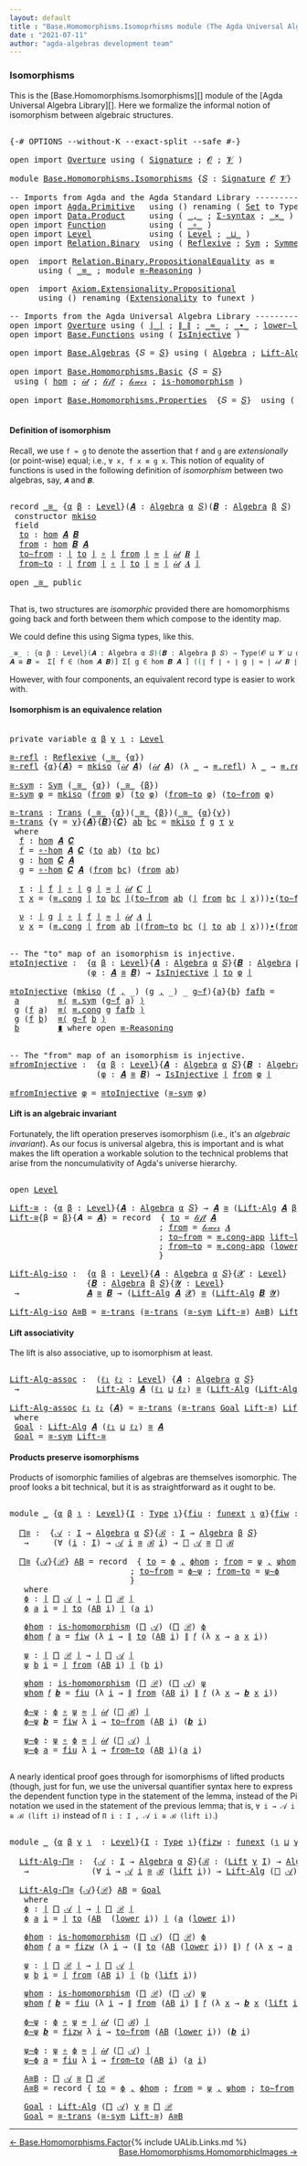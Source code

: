 ```yaml
---
layout: default
title : "Base.Homomorphisms.Isomoprhisms module (The Agda Universal Algebra Library)"
date : "2021-07-11"
author: "agda-algebras development team"
---
```


### <a id="isomorphisms">Isomorphisms</a>

This is the [Base.Homomorphisms.Isomorphisms][] module of the [Agda Universal Algebra Library][].
Here we formalize the informal notion of isomorphism between algebraic structures.

<pre class="Agda">

<a id="412" class="Symbol">{-#</a> <a id="416" class="Keyword">OPTIONS</a> <a id="424" class="Pragma">--without-K</a> <a id="436" class="Pragma">--exact-split</a> <a id="450" class="Pragma">--safe</a> <a id="457" class="Symbol">#-}</a>

<a id="462" class="Keyword">open</a> <a id="467" class="Keyword">import</a> <a id="474" href="Overture.html" class="Module">Overture</a> <a id="483" class="Keyword">using</a> <a id="489" class="Symbol">(</a> <a id="491" href="Overture.Signatures.html#3171" class="Function">Signature</a> <a id="501" class="Symbol">;</a> <a id="503" href="Overture.Signatures.html#520" class="Generalizable">𝓞</a> <a id="505" class="Symbol">;</a> <a id="507" href="Overture.Signatures.html#522" class="Generalizable">𝓥</a> <a id="509" class="Symbol">)</a>

<a id="512" class="Keyword">module</a> <a id="519" href="Base.Homomorphisms.Isomorphisms.html" class="Module">Base.Homomorphisms.Isomorphisms</a> <a id="551" class="Symbol">{</a><a id="552" href="Base.Homomorphisms.Isomorphisms.html#552" class="Bound">𝑆</a> <a id="554" class="Symbol">:</a> <a id="556" href="Overture.Signatures.html#3171" class="Function">Signature</a> <a id="566" href="Overture.Signatures.html#520" class="Generalizable">𝓞</a> <a id="568" href="Overture.Signatures.html#522" class="Generalizable">𝓥</a><a id="569" class="Symbol">}</a>  <a id="572" class="Keyword">where</a>

<a id="579" class="Comment">-- Imports from Agda and the Agda Standard Library -----------------------------------------------</a>
<a id="678" class="Keyword">open</a> <a id="683" class="Keyword">import</a> <a id="690" href="Agda.Primitive.html" class="Module">Agda.Primitive</a>   <a id="707" class="Keyword">using</a> <a id="713" class="Symbol">()</a> <a id="716" class="Keyword">renaming</a> <a id="725" class="Symbol">(</a> <a id="727" href="Agda.Primitive.html#326" class="Primitive">Set</a> <a id="731" class="Symbol">to</a> <a id="734" class="Primitive">Type</a> <a id="739" class="Symbol">)</a>
<a id="741" class="Keyword">open</a> <a id="746" class="Keyword">import</a> <a id="753" href="Data.Product.html" class="Module">Data.Product</a>     <a id="770" class="Keyword">using</a> <a id="776" class="Symbol">(</a> <a id="778" href="Agda.Builtin.Sigma.html#236" class="InductiveConstructor Operator">_,_</a> <a id="782" class="Symbol">;</a> <a id="784" href="Data.Product.html#916" class="Function">Σ-syntax</a> <a id="793" class="Symbol">;</a> <a id="795" href="Data.Product.html#1167" class="Function Operator">_×_</a> <a id="799" class="Symbol">)</a>
<a id="801" class="Keyword">open</a> <a id="806" class="Keyword">import</a> <a id="813" href="Function.html" class="Module">Function</a>         <a id="830" class="Keyword">using</a> <a id="836" class="Symbol">(</a> <a id="838" href="Function.Base.html#1031" class="Function Operator">_∘_</a> <a id="842" class="Symbol">)</a>
<a id="844" class="Keyword">open</a> <a id="849" class="Keyword">import</a> <a id="856" href="Level.html" class="Module">Level</a>            <a id="873" class="Keyword">using</a> <a id="879" class="Symbol">(</a> <a id="881" href="Agda.Primitive.html#597" class="Postulate">Level</a> <a id="887" class="Symbol">;</a> <a id="889" href="Agda.Primitive.html#810" class="Primitive Operator">_⊔_</a> <a id="893" class="Symbol">)</a>
<a id="895" class="Keyword">open</a> <a id="900" class="Keyword">import</a> <a id="907" href="Relation.Binary.html" class="Module">Relation.Binary</a>  <a id="924" class="Keyword">using</a> <a id="930" class="Symbol">(</a> <a id="932" href="Relation.Binary.Definitions.html#1339" class="Function">Reflexive</a> <a id="942" class="Symbol">;</a> <a id="944" href="Relation.Binary.Definitions.html#1424" class="Function">Sym</a> <a id="948" class="Symbol">;</a> <a id="950" href="Relation.Binary.Definitions.html#1498" class="Function">Symmetric</a><a id="959" class="Symbol">;</a> <a id="961" href="Relation.Binary.Definitions.html#1585" class="Function">Trans</a><a id="966" class="Symbol">;</a> <a id="968" href="Relation.Binary.Definitions.html#1978" class="Function">Transitive</a> <a id="979" class="Symbol">)</a>

<a id="982" class="Keyword">open</a>  <a id="988" class="Keyword">import</a> <a id="995" href="Relation.Binary.PropositionalEquality.html" class="Module">Relation.Binary.PropositionalEquality</a> <a id="1033" class="Symbol">as</a> <a id="1036" class="Module">≡</a>
      <a id="1044" class="Keyword">using</a> <a id="1050" class="Symbol">(</a> <a id="1052" href="Agda.Builtin.Equality.html#151" class="Datatype Operator">_≡_</a> <a id="1056" class="Symbol">;</a> <a id="1058" class="Keyword">module</a> <a id="1065" href="Relation.Binary.PropositionalEquality.Core.html#2708" class="Module">≡-Reasoning</a> <a id="1077" class="Symbol">)</a>

<a id="1080" class="Keyword">open</a>  <a id="1086" class="Keyword">import</a> <a id="1093" href="Axiom.Extensionality.Propositional.html" class="Module">Axiom.Extensionality.Propositional</a>
      <a id="1134" class="Keyword">using</a> <a id="1140" class="Symbol">()</a> <a id="1143" class="Keyword">renaming</a> <a id="1152" class="Symbol">(</a><a id="1153" href="Axiom.Extensionality.Propositional.html#741" class="Function">Extensionality</a> <a id="1168" class="Symbol">to</a> <a id="1171" class="Function">funext</a> <a id="1178" class="Symbol">)</a>

<a id="1181" class="Comment">-- Imports from the Agda Universal Algebra Library -----------------------------------------------</a>
<a id="1280" class="Keyword">open</a> <a id="1285" class="Keyword">import</a> <a id="1292" href="Overture.html" class="Module">Overture</a> <a id="1301" class="Keyword">using</a> <a id="1307" class="Symbol">(</a> <a id="1309" href="Overture.Basic.html#4303" class="Function Operator">∣_∣</a> <a id="1313" class="Symbol">;</a> <a id="1315" href="Overture.Basic.html#4341" class="Function Operator">∥_∥</a> <a id="1319" class="Symbol">;</a> <a id="1321" href="Overture.Basic.html#9569" class="Function Operator">_≈_</a> <a id="1325" class="Symbol">;</a> <a id="1327" href="Overture.Basic.html#5223" class="Function Operator">_∙_</a> <a id="1331" class="Symbol">;</a> <a id="1333" href="Overture.Basic.html#8894" class="Function">lower∼lift</a> <a id="1344" class="Symbol">;</a> <a id="1346" href="Overture.Basic.html#8818" class="Function">lift∼lower</a> <a id="1357" class="Symbol">)</a>
<a id="1359" class="Keyword">open</a> <a id="1364" class="Keyword">import</a> <a id="1371" href="Base.Functions.html" class="Module">Base.Functions</a> <a id="1386" class="Keyword">using</a> <a id="1392" class="Symbol">(</a> <a id="1394" href="Base.Functions.Injective.html#1273" class="Function">IsInjective</a> <a id="1406" class="Symbol">)</a>

<a id="1409" class="Keyword">open</a> <a id="1414" class="Keyword">import</a> <a id="1421" href="Base.Algebras.html" class="Module">Base.Algebras</a> <a id="1435" class="Symbol">{</a><a id="1436" class="Argument">𝑆</a> <a id="1438" class="Symbol">=</a> <a id="1440" href="Base.Homomorphisms.Isomorphisms.html#552" class="Bound">𝑆</a><a id="1441" class="Symbol">}</a> <a id="1443" class="Keyword">using</a> <a id="1449" class="Symbol">(</a> <a id="1451" href="Base.Algebras.Basic.html#3051" class="Function">Algebra</a> <a id="1459" class="Symbol">;</a> <a id="1461" href="Base.Algebras.Basic.html#7594" class="Function">Lift-Alg</a> <a id="1470" class="Symbol">;</a> <a id="1472" href="Base.Algebras.Products.html#1925" class="Function">⨅</a> <a id="1474" class="Symbol">)</a>

<a id="1477" class="Keyword">open</a> <a id="1482" class="Keyword">import</a> <a id="1489" href="Base.Homomorphisms.Basic.html" class="Module">Base.Homomorphisms.Basic</a> <a id="1514" class="Symbol">{</a><a id="1515" class="Argument">𝑆</a> <a id="1517" class="Symbol">=</a> <a id="1519" href="Base.Homomorphisms.Isomorphisms.html#552" class="Bound">𝑆</a><a id="1520" class="Symbol">}</a>
 <a id="1523" class="Keyword">using</a> <a id="1529" class="Symbol">(</a> <a id="1531" href="Base.Homomorphisms.Basic.html#2738" class="Function">hom</a> <a id="1535" class="Symbol">;</a> <a id="1537" href="Base.Homomorphisms.Basic.html#3174" class="Function">𝒾𝒹</a> <a id="1540" class="Symbol">;</a> <a id="1542" href="Base.Homomorphisms.Basic.html#3451" class="Function">𝓁𝒾𝒻𝓉</a> <a id="1547" class="Symbol">;</a> <a id="1549" href="Base.Homomorphisms.Basic.html#3540" class="Function">𝓁ℴ𝓌ℯ𝓇</a> <a id="1555" class="Symbol">;</a> <a id="1557" href="Base.Homomorphisms.Basic.html#2629" class="Function">is-homomorphism</a> <a id="1573" class="Symbol">)</a>

<a id="1576" class="Keyword">open</a> <a id="1581" class="Keyword">import</a> <a id="1588" href="Base.Homomorphisms.Properties.html" class="Module">Base.Homomorphisms.Properties</a>  <a id="1619" class="Symbol">{</a><a id="1620" class="Argument">𝑆</a> <a id="1622" class="Symbol">=</a> <a id="1624" href="Base.Homomorphisms.Isomorphisms.html#552" class="Bound">𝑆</a><a id="1625" class="Symbol">}</a>  <a id="1628" class="Keyword">using</a> <a id="1634" class="Symbol">(</a> <a id="1636" href="Base.Homomorphisms.Properties.html#1464" class="Function">∘-hom</a> <a id="1642" class="Symbol">)</a>

</pre>

#### <a id="definition-of-isomorphism">Definition of isomorphism</a>

Recall, we use ``f ≈ g`` to denote the assertion that ``f`` and ``g`` are
*extensionally* (or point-wise) equal; i.e., ``∀ x, f x ≡ g x``. This notion
of equality of functions is used in the following definition of *isomorphism*
between two algebras, say, `𝑨` and `𝑩`.

<pre class="Agda">

<a id="2011" class="Keyword">record</a> <a id="_≅_"></a><a id="2018" href="Base.Homomorphisms.Isomorphisms.html#2018" class="Record Operator">_≅_</a> <a id="2022" class="Symbol">{</a><a id="2023" href="Base.Homomorphisms.Isomorphisms.html#2023" class="Bound">α</a> <a id="2025" href="Base.Homomorphisms.Isomorphisms.html#2025" class="Bound">β</a> <a id="2027" class="Symbol">:</a> <a id="2029" href="Agda.Primitive.html#597" class="Postulate">Level</a><a id="2034" class="Symbol">}(</a><a id="2036" href="Base.Homomorphisms.Isomorphisms.html#2036" class="Bound">𝑨</a> <a id="2038" class="Symbol">:</a> <a id="2040" href="Base.Algebras.Basic.html#3051" class="Function">Algebra</a> <a id="2048" href="Base.Homomorphisms.Isomorphisms.html#2023" class="Bound">α</a> <a id="2050" href="Base.Homomorphisms.Isomorphisms.html#552" class="Bound">𝑆</a><a id="2051" class="Symbol">)(</a><a id="2053" href="Base.Homomorphisms.Isomorphisms.html#2053" class="Bound">𝑩</a> <a id="2055" class="Symbol">:</a> <a id="2057" href="Base.Algebras.Basic.html#3051" class="Function">Algebra</a> <a id="2065" href="Base.Homomorphisms.Isomorphisms.html#2025" class="Bound">β</a> <a id="2067" href="Base.Homomorphisms.Isomorphisms.html#552" class="Bound">𝑆</a><a id="2068" class="Symbol">)</a> <a id="2070" class="Symbol">:</a> <a id="2072" href="Base.Homomorphisms.Isomorphisms.html#734" class="Primitive">Type</a> <a id="2077" class="Symbol">(</a><a id="2078" href="Base.Homomorphisms.Isomorphisms.html#566" class="Bound">𝓞</a> <a id="2080" href="Agda.Primitive.html#810" class="Primitive Operator">⊔</a> <a id="2082" href="Base.Homomorphisms.Isomorphisms.html#568" class="Bound">𝓥</a> <a id="2084" href="Agda.Primitive.html#810" class="Primitive Operator">⊔</a> <a id="2086" href="Base.Homomorphisms.Isomorphisms.html#2023" class="Bound">α</a> <a id="2088" href="Agda.Primitive.html#810" class="Primitive Operator">⊔</a> <a id="2090" href="Base.Homomorphisms.Isomorphisms.html#2025" class="Bound">β</a><a id="2091" class="Symbol">)</a> <a id="2093" class="Keyword">where</a>
 <a id="2100" class="Keyword">constructor</a> <a id="mkiso"></a><a id="2112" href="Base.Homomorphisms.Isomorphisms.html#2112" class="InductiveConstructor">mkiso</a>
 <a id="2119" class="Keyword">field</a>
  <a id="_≅_.to"></a><a id="2127" href="Base.Homomorphisms.Isomorphisms.html#2127" class="Field">to</a> <a id="2130" class="Symbol">:</a> <a id="2132" href="Base.Homomorphisms.Basic.html#2738" class="Function">hom</a> <a id="2136" href="Base.Homomorphisms.Isomorphisms.html#2036" class="Bound">𝑨</a> <a id="2138" href="Base.Homomorphisms.Isomorphisms.html#2053" class="Bound">𝑩</a>
  <a id="_≅_.from"></a><a id="2142" href="Base.Homomorphisms.Isomorphisms.html#2142" class="Field">from</a> <a id="2147" class="Symbol">:</a> <a id="2149" href="Base.Homomorphisms.Basic.html#2738" class="Function">hom</a> <a id="2153" href="Base.Homomorphisms.Isomorphisms.html#2053" class="Bound">𝑩</a> <a id="2155" href="Base.Homomorphisms.Isomorphisms.html#2036" class="Bound">𝑨</a>
  <a id="_≅_.to∼from"></a><a id="2159" href="Base.Homomorphisms.Isomorphisms.html#2159" class="Field">to∼from</a> <a id="2167" class="Symbol">:</a> <a id="2169" href="Overture.Basic.html#4303" class="Function Operator">∣</a> <a id="2171" href="Base.Homomorphisms.Isomorphisms.html#2127" class="Field">to</a> <a id="2174" href="Overture.Basic.html#4303" class="Function Operator">∣</a> <a id="2176" href="Function.Base.html#1031" class="Function Operator">∘</a> <a id="2178" href="Overture.Basic.html#4303" class="Function Operator">∣</a> <a id="2180" href="Base.Homomorphisms.Isomorphisms.html#2142" class="Field">from</a> <a id="2185" href="Overture.Basic.html#4303" class="Function Operator">∣</a> <a id="2187" href="Overture.Basic.html#9569" class="Function Operator">≈</a> <a id="2189" href="Overture.Basic.html#4303" class="Function Operator">∣</a> <a id="2191" href="Base.Homomorphisms.Basic.html#3174" class="Function">𝒾𝒹</a> <a id="2194" href="Base.Homomorphisms.Isomorphisms.html#2053" class="Bound">𝑩</a> <a id="2196" href="Overture.Basic.html#4303" class="Function Operator">∣</a>
  <a id="_≅_.from∼to"></a><a id="2200" href="Base.Homomorphisms.Isomorphisms.html#2200" class="Field">from∼to</a> <a id="2208" class="Symbol">:</a> <a id="2210" href="Overture.Basic.html#4303" class="Function Operator">∣</a> <a id="2212" href="Base.Homomorphisms.Isomorphisms.html#2142" class="Field">from</a> <a id="2217" href="Overture.Basic.html#4303" class="Function Operator">∣</a> <a id="2219" href="Function.Base.html#1031" class="Function Operator">∘</a> <a id="2221" href="Overture.Basic.html#4303" class="Function Operator">∣</a> <a id="2223" href="Base.Homomorphisms.Isomorphisms.html#2127" class="Field">to</a> <a id="2226" href="Overture.Basic.html#4303" class="Function Operator">∣</a> <a id="2228" href="Overture.Basic.html#9569" class="Function Operator">≈</a> <a id="2230" href="Overture.Basic.html#4303" class="Function Operator">∣</a> <a id="2232" href="Base.Homomorphisms.Basic.html#3174" class="Function">𝒾𝒹</a> <a id="2235" href="Base.Homomorphisms.Isomorphisms.html#2036" class="Bound">𝑨</a> <a id="2237" href="Overture.Basic.html#4303" class="Function Operator">∣</a>

<a id="2240" class="Keyword">open</a> <a id="2245" href="Base.Homomorphisms.Isomorphisms.html#2018" class="Module Operator">_≅_</a> <a id="2249" class="Keyword">public</a>

</pre>

That is, two structures are *isomorphic* provided there are homomorphisms going back and forth between them which compose to the identity map.

We could define this using Sigma types, like this.

```agda
_≅_ : {α β : Level}(𝑨 : Algebra α 𝑆)(𝑩 : Algebra β 𝑆) → Type(𝓞 ⊔ 𝓥 ⊔ α ⊔ β)
𝑨 ≅ 𝑩 =  Σ[ f ∈ (hom 𝑨 𝑩)] Σ[ g ∈ hom 𝑩 𝑨 ] ((∣ f ∣ ∘ ∣ g ∣ ≈ ∣ 𝒾𝒹 𝑩 ∣) × (∣ g ∣ ∘ ∣ f ∣ ≈ ∣ 𝒾𝒹 𝑨 ∣))
```

However, with four components, an equivalent record type is easier to work with.

#### <a id="isomorphism-is-an-equivalence-relation">Isomorphism is an equivalence relation</a>

<pre class="Agda">

<a id="2848" class="Keyword">private</a> <a id="2856" class="Keyword">variable</a> <a id="2865" href="Base.Homomorphisms.Isomorphisms.html#2865" class="Generalizable">α</a> <a id="2867" href="Base.Homomorphisms.Isomorphisms.html#2867" class="Generalizable">β</a> <a id="2869" href="Base.Homomorphisms.Isomorphisms.html#2869" class="Generalizable">γ</a> <a id="2871" href="Base.Homomorphisms.Isomorphisms.html#2871" class="Generalizable">ι</a> <a id="2873" class="Symbol">:</a> <a id="2875" href="Agda.Primitive.html#597" class="Postulate">Level</a>

<a id="≅-refl"></a><a id="2882" href="Base.Homomorphisms.Isomorphisms.html#2882" class="Function">≅-refl</a> <a id="2889" class="Symbol">:</a> <a id="2891" href="Relation.Binary.Definitions.html#1339" class="Function">Reflexive</a> <a id="2901" class="Symbol">(</a><a id="2902" href="Base.Homomorphisms.Isomorphisms.html#2018" class="Record Operator">_≅_</a> <a id="2906" class="Symbol">{</a><a id="2907" href="Base.Homomorphisms.Isomorphisms.html#2865" class="Generalizable">α</a><a id="2908" class="Symbol">})</a>
<a id="2911" href="Base.Homomorphisms.Isomorphisms.html#2882" class="Function">≅-refl</a> <a id="2918" class="Symbol">{</a><a id="2919" href="Base.Homomorphisms.Isomorphisms.html#2919" class="Bound">α</a><a id="2920" class="Symbol">}{</a><a id="2922" href="Base.Homomorphisms.Isomorphisms.html#2922" class="Bound">𝑨</a><a id="2923" class="Symbol">}</a> <a id="2925" class="Symbol">=</a> <a id="2927" href="Base.Homomorphisms.Isomorphisms.html#2112" class="InductiveConstructor">mkiso</a> <a id="2933" class="Symbol">(</a><a id="2934" href="Base.Homomorphisms.Basic.html#3174" class="Function">𝒾𝒹</a> <a id="2937" href="Base.Homomorphisms.Isomorphisms.html#2922" class="Bound">𝑨</a><a id="2938" class="Symbol">)</a> <a id="2940" class="Symbol">(</a><a id="2941" href="Base.Homomorphisms.Basic.html#3174" class="Function">𝒾𝒹</a> <a id="2944" href="Base.Homomorphisms.Isomorphisms.html#2922" class="Bound">𝑨</a><a id="2945" class="Symbol">)</a> <a id="2947" class="Symbol">(λ</a> <a id="2950" href="Base.Homomorphisms.Isomorphisms.html#2950" class="Bound">_</a> <a id="2952" class="Symbol">→</a> <a id="2954" href="Agda.Builtin.Equality.html#208" class="InductiveConstructor">≡.refl</a><a id="2960" class="Symbol">)</a> <a id="2962" class="Symbol">λ</a> <a id="2964" href="Base.Homomorphisms.Isomorphisms.html#2964" class="Bound">_</a> <a id="2966" class="Symbol">→</a> <a id="2968" href="Agda.Builtin.Equality.html#208" class="InductiveConstructor">≡.refl</a>

<a id="≅-sym"></a><a id="2976" href="Base.Homomorphisms.Isomorphisms.html#2976" class="Function">≅-sym</a> <a id="2982" class="Symbol">:</a> <a id="2984" href="Relation.Binary.Definitions.html#1424" class="Function">Sym</a> <a id="2988" class="Symbol">(</a><a id="2989" href="Base.Homomorphisms.Isomorphisms.html#2018" class="Record Operator">_≅_</a> <a id="2993" class="Symbol">{</a><a id="2994" href="Base.Homomorphisms.Isomorphisms.html#2865" class="Generalizable">α</a><a id="2995" class="Symbol">})</a> <a id="2998" class="Symbol">(</a><a id="2999" href="Base.Homomorphisms.Isomorphisms.html#2018" class="Record Operator">_≅_</a> <a id="3003" class="Symbol">{</a><a id="3004" href="Base.Homomorphisms.Isomorphisms.html#2867" class="Generalizable">β</a><a id="3005" class="Symbol">})</a>
<a id="3008" href="Base.Homomorphisms.Isomorphisms.html#2976" class="Function">≅-sym</a> <a id="3014" href="Base.Homomorphisms.Isomorphisms.html#3014" class="Bound">φ</a> <a id="3016" class="Symbol">=</a> <a id="3018" href="Base.Homomorphisms.Isomorphisms.html#2112" class="InductiveConstructor">mkiso</a> <a id="3024" class="Symbol">(</a><a id="3025" href="Base.Homomorphisms.Isomorphisms.html#2142" class="Field">from</a> <a id="3030" href="Base.Homomorphisms.Isomorphisms.html#3014" class="Bound">φ</a><a id="3031" class="Symbol">)</a> <a id="3033" class="Symbol">(</a><a id="3034" href="Base.Homomorphisms.Isomorphisms.html#2127" class="Field">to</a> <a id="3037" href="Base.Homomorphisms.Isomorphisms.html#3014" class="Bound">φ</a><a id="3038" class="Symbol">)</a> <a id="3040" class="Symbol">(</a><a id="3041" href="Base.Homomorphisms.Isomorphisms.html#2200" class="Field">from∼to</a> <a id="3049" href="Base.Homomorphisms.Isomorphisms.html#3014" class="Bound">φ</a><a id="3050" class="Symbol">)</a> <a id="3052" class="Symbol">(</a><a id="3053" href="Base.Homomorphisms.Isomorphisms.html#2159" class="Field">to∼from</a> <a id="3061" href="Base.Homomorphisms.Isomorphisms.html#3014" class="Bound">φ</a><a id="3062" class="Symbol">)</a>

<a id="≅-trans"></a><a id="3065" href="Base.Homomorphisms.Isomorphisms.html#3065" class="Function">≅-trans</a> <a id="3073" class="Symbol">:</a> <a id="3075" href="Relation.Binary.Definitions.html#1585" class="Function">Trans</a> <a id="3081" class="Symbol">(</a><a id="3082" href="Base.Homomorphisms.Isomorphisms.html#2018" class="Record Operator">_≅_</a> <a id="3086" class="Symbol">{</a><a id="3087" href="Base.Homomorphisms.Isomorphisms.html#2865" class="Generalizable">α</a><a id="3088" class="Symbol">})(</a><a id="3091" href="Base.Homomorphisms.Isomorphisms.html#2018" class="Record Operator">_≅_</a> <a id="3095" class="Symbol">{</a><a id="3096" href="Base.Homomorphisms.Isomorphisms.html#2867" class="Generalizable">β</a><a id="3097" class="Symbol">})(</a><a id="3100" href="Base.Homomorphisms.Isomorphisms.html#2018" class="Record Operator">_≅_</a> <a id="3104" class="Symbol">{</a><a id="3105" href="Base.Homomorphisms.Isomorphisms.html#2865" class="Generalizable">α</a><a id="3106" class="Symbol">}{</a><a id="3108" href="Base.Homomorphisms.Isomorphisms.html#2869" class="Generalizable">γ</a><a id="3109" class="Symbol">})</a>
<a id="3112" href="Base.Homomorphisms.Isomorphisms.html#3065" class="Function">≅-trans</a> <a id="3120" class="Symbol">{</a><a id="3121" class="Argument">γ</a> <a id="3123" class="Symbol">=</a> <a id="3125" href="Base.Homomorphisms.Isomorphisms.html#3125" class="Bound">γ</a><a id="3126" class="Symbol">}{</a><a id="3128" href="Base.Homomorphisms.Isomorphisms.html#3128" class="Bound">𝑨</a><a id="3129" class="Symbol">}{</a><a id="3131" href="Base.Homomorphisms.Isomorphisms.html#3131" class="Bound">𝑩</a><a id="3132" class="Symbol">}{</a><a id="3134" href="Base.Homomorphisms.Isomorphisms.html#3134" class="Bound">𝑪</a><a id="3135" class="Symbol">}</a> <a id="3137" href="Base.Homomorphisms.Isomorphisms.html#3137" class="Bound">ab</a> <a id="3140" href="Base.Homomorphisms.Isomorphisms.html#3140" class="Bound">bc</a> <a id="3143" class="Symbol">=</a> <a id="3145" href="Base.Homomorphisms.Isomorphisms.html#2112" class="InductiveConstructor">mkiso</a> <a id="3151" href="Base.Homomorphisms.Isomorphisms.html#3168" class="Function">f</a> <a id="3153" href="Base.Homomorphisms.Isomorphisms.html#3214" class="Function">g</a> <a id="3155" href="Base.Homomorphisms.Isomorphisms.html#3265" class="Function">τ</a> <a id="3157" href="Base.Homomorphisms.Isomorphisms.html#3367" class="Function">ν</a>
 <a id="3160" class="Keyword">where</a>
  <a id="3168" href="Base.Homomorphisms.Isomorphisms.html#3168" class="Function">f</a> <a id="3170" class="Symbol">:</a> <a id="3172" href="Base.Homomorphisms.Basic.html#2738" class="Function">hom</a> <a id="3176" href="Base.Homomorphisms.Isomorphisms.html#3128" class="Bound">𝑨</a> <a id="3178" href="Base.Homomorphisms.Isomorphisms.html#3134" class="Bound">𝑪</a>
  <a id="3182" href="Base.Homomorphisms.Isomorphisms.html#3168" class="Function">f</a> <a id="3184" class="Symbol">=</a> <a id="3186" href="Base.Homomorphisms.Properties.html#1464" class="Function">∘-hom</a> <a id="3192" href="Base.Homomorphisms.Isomorphisms.html#3128" class="Bound">𝑨</a> <a id="3194" href="Base.Homomorphisms.Isomorphisms.html#3134" class="Bound">𝑪</a> <a id="3196" class="Symbol">(</a><a id="3197" href="Base.Homomorphisms.Isomorphisms.html#2127" class="Field">to</a> <a id="3200" href="Base.Homomorphisms.Isomorphisms.html#3137" class="Bound">ab</a><a id="3202" class="Symbol">)</a> <a id="3204" class="Symbol">(</a><a id="3205" href="Base.Homomorphisms.Isomorphisms.html#2127" class="Field">to</a> <a id="3208" href="Base.Homomorphisms.Isomorphisms.html#3140" class="Bound">bc</a><a id="3210" class="Symbol">)</a>
  <a id="3214" href="Base.Homomorphisms.Isomorphisms.html#3214" class="Function">g</a> <a id="3216" class="Symbol">:</a> <a id="3218" href="Base.Homomorphisms.Basic.html#2738" class="Function">hom</a> <a id="3222" href="Base.Homomorphisms.Isomorphisms.html#3134" class="Bound">𝑪</a> <a id="3224" href="Base.Homomorphisms.Isomorphisms.html#3128" class="Bound">𝑨</a>
  <a id="3228" href="Base.Homomorphisms.Isomorphisms.html#3214" class="Function">g</a> <a id="3230" class="Symbol">=</a> <a id="3232" href="Base.Homomorphisms.Properties.html#1464" class="Function">∘-hom</a> <a id="3238" href="Base.Homomorphisms.Isomorphisms.html#3134" class="Bound">𝑪</a> <a id="3240" href="Base.Homomorphisms.Isomorphisms.html#3128" class="Bound">𝑨</a> <a id="3242" class="Symbol">(</a><a id="3243" href="Base.Homomorphisms.Isomorphisms.html#2142" class="Field">from</a> <a id="3248" href="Base.Homomorphisms.Isomorphisms.html#3140" class="Bound">bc</a><a id="3250" class="Symbol">)</a> <a id="3252" class="Symbol">(</a><a id="3253" href="Base.Homomorphisms.Isomorphisms.html#2142" class="Field">from</a> <a id="3258" href="Base.Homomorphisms.Isomorphisms.html#3137" class="Bound">ab</a><a id="3260" class="Symbol">)</a>

  <a id="3265" href="Base.Homomorphisms.Isomorphisms.html#3265" class="Function">τ</a> <a id="3267" class="Symbol">:</a> <a id="3269" href="Overture.Basic.html#4303" class="Function Operator">∣</a> <a id="3271" href="Base.Homomorphisms.Isomorphisms.html#3168" class="Function">f</a> <a id="3273" href="Overture.Basic.html#4303" class="Function Operator">∣</a> <a id="3275" href="Function.Base.html#1031" class="Function Operator">∘</a> <a id="3277" href="Overture.Basic.html#4303" class="Function Operator">∣</a> <a id="3279" href="Base.Homomorphisms.Isomorphisms.html#3214" class="Function">g</a> <a id="3281" href="Overture.Basic.html#4303" class="Function Operator">∣</a> <a id="3283" href="Overture.Basic.html#9569" class="Function Operator">≈</a> <a id="3285" href="Overture.Basic.html#4303" class="Function Operator">∣</a> <a id="3287" href="Base.Homomorphisms.Basic.html#3174" class="Function">𝒾𝒹</a> <a id="3290" href="Base.Homomorphisms.Isomorphisms.html#3134" class="Bound">𝑪</a> <a id="3292" href="Overture.Basic.html#4303" class="Function Operator">∣</a>
  <a id="3296" href="Base.Homomorphisms.Isomorphisms.html#3265" class="Function">τ</a> <a id="3298" href="Base.Homomorphisms.Isomorphisms.html#3298" class="Bound">x</a> <a id="3300" class="Symbol">=</a> <a id="3302" class="Symbol">(</a><a id="3303" href="Relation.Binary.PropositionalEquality.Core.html#1130" class="Function">≡.cong</a> <a id="3310" href="Overture.Basic.html#4303" class="Function Operator">∣</a> <a id="3312" href="Base.Homomorphisms.Isomorphisms.html#2127" class="Field">to</a> <a id="3315" href="Base.Homomorphisms.Isomorphisms.html#3140" class="Bound">bc</a> <a id="3318" href="Overture.Basic.html#4303" class="Function Operator">∣</a><a id="3319" class="Symbol">(</a><a id="3320" href="Base.Homomorphisms.Isomorphisms.html#2159" class="Field">to∼from</a> <a id="3328" href="Base.Homomorphisms.Isomorphisms.html#3137" class="Bound">ab</a> <a id="3331" class="Symbol">(</a><a id="3332" href="Overture.Basic.html#4303" class="Function Operator">∣</a> <a id="3334" href="Base.Homomorphisms.Isomorphisms.html#2142" class="Field">from</a> <a id="3339" href="Base.Homomorphisms.Isomorphisms.html#3140" class="Bound">bc</a> <a id="3342" href="Overture.Basic.html#4303" class="Function Operator">∣</a> <a id="3344" href="Base.Homomorphisms.Isomorphisms.html#3298" class="Bound">x</a><a id="3345" class="Symbol">)))</a><a id="3348" href="Overture.Basic.html#5223" class="Function Operator">∙</a><a id="3349" class="Symbol">(</a><a id="3350" href="Base.Homomorphisms.Isomorphisms.html#2159" class="Field">to∼from</a> <a id="3358" href="Base.Homomorphisms.Isomorphisms.html#3140" class="Bound">bc</a><a id="3360" class="Symbol">)</a> <a id="3362" href="Base.Homomorphisms.Isomorphisms.html#3298" class="Bound">x</a>

  <a id="3367" href="Base.Homomorphisms.Isomorphisms.html#3367" class="Function">ν</a> <a id="3369" class="Symbol">:</a> <a id="3371" href="Overture.Basic.html#4303" class="Function Operator">∣</a> <a id="3373" href="Base.Homomorphisms.Isomorphisms.html#3214" class="Function">g</a> <a id="3375" href="Overture.Basic.html#4303" class="Function Operator">∣</a> <a id="3377" href="Function.Base.html#1031" class="Function Operator">∘</a> <a id="3379" href="Overture.Basic.html#4303" class="Function Operator">∣</a> <a id="3381" href="Base.Homomorphisms.Isomorphisms.html#3168" class="Function">f</a> <a id="3383" href="Overture.Basic.html#4303" class="Function Operator">∣</a> <a id="3385" href="Overture.Basic.html#9569" class="Function Operator">≈</a> <a id="3387" href="Overture.Basic.html#4303" class="Function Operator">∣</a> <a id="3389" href="Base.Homomorphisms.Basic.html#3174" class="Function">𝒾𝒹</a> <a id="3392" href="Base.Homomorphisms.Isomorphisms.html#3128" class="Bound">𝑨</a> <a id="3394" href="Overture.Basic.html#4303" class="Function Operator">∣</a>
  <a id="3398" href="Base.Homomorphisms.Isomorphisms.html#3367" class="Function">ν</a> <a id="3400" href="Base.Homomorphisms.Isomorphisms.html#3400" class="Bound">x</a> <a id="3402" class="Symbol">=</a> <a id="3404" class="Symbol">(</a><a id="3405" href="Relation.Binary.PropositionalEquality.Core.html#1130" class="Function">≡.cong</a> <a id="3412" href="Overture.Basic.html#4303" class="Function Operator">∣</a> <a id="3414" href="Base.Homomorphisms.Isomorphisms.html#2142" class="Field">from</a> <a id="3419" href="Base.Homomorphisms.Isomorphisms.html#3137" class="Bound">ab</a> <a id="3422" href="Overture.Basic.html#4303" class="Function Operator">∣</a><a id="3423" class="Symbol">(</a><a id="3424" href="Base.Homomorphisms.Isomorphisms.html#2200" class="Field">from∼to</a> <a id="3432" href="Base.Homomorphisms.Isomorphisms.html#3140" class="Bound">bc</a> <a id="3435" class="Symbol">(</a><a id="3436" href="Overture.Basic.html#4303" class="Function Operator">∣</a> <a id="3438" href="Base.Homomorphisms.Isomorphisms.html#2127" class="Field">to</a> <a id="3441" href="Base.Homomorphisms.Isomorphisms.html#3137" class="Bound">ab</a> <a id="3444" href="Overture.Basic.html#4303" class="Function Operator">∣</a> <a id="3446" href="Base.Homomorphisms.Isomorphisms.html#3400" class="Bound">x</a><a id="3447" class="Symbol">)))</a><a id="3450" href="Overture.Basic.html#5223" class="Function Operator">∙</a><a id="3451" class="Symbol">(</a><a id="3452" href="Base.Homomorphisms.Isomorphisms.html#2200" class="Field">from∼to</a> <a id="3460" href="Base.Homomorphisms.Isomorphisms.html#3137" class="Bound">ab</a><a id="3462" class="Symbol">)</a> <a id="3464" href="Base.Homomorphisms.Isomorphisms.html#3400" class="Bound">x</a>


<a id="3468" class="Comment">-- The &quot;to&quot; map of an isomorphism is injective.</a>
<a id="≅toInjective"></a><a id="3516" href="Base.Homomorphisms.Isomorphisms.html#3516" class="Function">≅toInjective</a> <a id="3529" class="Symbol">:</a>  <a id="3532" class="Symbol">{</a><a id="3533" href="Base.Homomorphisms.Isomorphisms.html#3533" class="Bound">α</a> <a id="3535" href="Base.Homomorphisms.Isomorphisms.html#3535" class="Bound">β</a> <a id="3537" class="Symbol">:</a> <a id="3539" href="Agda.Primitive.html#597" class="Postulate">Level</a><a id="3544" class="Symbol">}{</a><a id="3546" href="Base.Homomorphisms.Isomorphisms.html#3546" class="Bound">𝑨</a> <a id="3548" class="Symbol">:</a> <a id="3550" href="Base.Algebras.Basic.html#3051" class="Function">Algebra</a> <a id="3558" href="Base.Homomorphisms.Isomorphisms.html#3533" class="Bound">α</a> <a id="3560" href="Base.Homomorphisms.Isomorphisms.html#552" class="Bound">𝑆</a><a id="3561" class="Symbol">}{</a><a id="3563" href="Base.Homomorphisms.Isomorphisms.html#3563" class="Bound">𝑩</a> <a id="3565" class="Symbol">:</a> <a id="3567" href="Base.Algebras.Basic.html#3051" class="Function">Algebra</a> <a id="3575" href="Base.Homomorphisms.Isomorphisms.html#3535" class="Bound">β</a> <a id="3577" href="Base.Homomorphisms.Isomorphisms.html#552" class="Bound">𝑆</a><a id="3578" class="Symbol">}</a>
                <a id="3596" class="Symbol">(</a><a id="3597" href="Base.Homomorphisms.Isomorphisms.html#3597" class="Bound">φ</a> <a id="3599" class="Symbol">:</a> <a id="3601" href="Base.Homomorphisms.Isomorphisms.html#3546" class="Bound">𝑨</a> <a id="3603" href="Base.Homomorphisms.Isomorphisms.html#2018" class="Record Operator">≅</a> <a id="3605" href="Base.Homomorphisms.Isomorphisms.html#3563" class="Bound">𝑩</a><a id="3606" class="Symbol">)</a> <a id="3608" class="Symbol">→</a> <a id="3610" href="Base.Functions.Injective.html#1273" class="Function">IsInjective</a> <a id="3622" href="Overture.Basic.html#4303" class="Function Operator">∣</a> <a id="3624" href="Base.Homomorphisms.Isomorphisms.html#2127" class="Field">to</a> <a id="3627" href="Base.Homomorphisms.Isomorphisms.html#3597" class="Bound">φ</a> <a id="3629" href="Overture.Basic.html#4303" class="Function Operator">∣</a>

<a id="3632" href="Base.Homomorphisms.Isomorphisms.html#3516" class="Function">≅toInjective</a> <a id="3645" class="Symbol">(</a><a id="3646" href="Base.Homomorphisms.Isomorphisms.html#2112" class="InductiveConstructor">mkiso</a> <a id="3652" class="Symbol">(</a><a id="3653" href="Base.Homomorphisms.Isomorphisms.html#3653" class="Bound">f</a> <a id="3655" href="Agda.Builtin.Sigma.html#236" class="InductiveConstructor Operator">,</a> <a id="3657" class="Symbol">_)</a> <a id="3660" class="Symbol">(</a><a id="3661" href="Base.Homomorphisms.Isomorphisms.html#3661" class="Bound">g</a> <a id="3663" href="Agda.Builtin.Sigma.html#236" class="InductiveConstructor Operator">,</a> <a id="3665" class="Symbol">_)</a> <a id="3668" class="Symbol">_</a> <a id="3670" href="Base.Homomorphisms.Isomorphisms.html#3670" class="Bound">g∼f</a><a id="3673" class="Symbol">){</a><a id="3675" href="Base.Homomorphisms.Isomorphisms.html#3675" class="Bound">a</a><a id="3676" class="Symbol">}{</a><a id="3678" href="Base.Homomorphisms.Isomorphisms.html#3678" class="Bound">b</a><a id="3679" class="Symbol">}</a> <a id="3681" href="Base.Homomorphisms.Isomorphisms.html#3681" class="Bound">fafb</a> <a id="3686" class="Symbol">=</a>
 <a id="3689" href="Base.Homomorphisms.Isomorphisms.html#3675" class="Bound">a</a>        <a id="3698" href="Relation.Binary.PropositionalEquality.Core.html#2923" class="Function">≡⟨</a> <a id="3701" href="Relation.Binary.PropositionalEquality.Core.html#1684" class="Function">≡.sym</a> <a id="3707" class="Symbol">(</a><a id="3708" href="Base.Homomorphisms.Isomorphisms.html#3670" class="Bound">g∼f</a> <a id="3712" href="Base.Homomorphisms.Isomorphisms.html#3675" class="Bound">a</a><a id="3713" class="Symbol">)</a> <a id="3715" href="Relation.Binary.PropositionalEquality.Core.html#2923" class="Function">⟩</a>
 <a id="3718" href="Base.Homomorphisms.Isomorphisms.html#3661" class="Bound">g</a> <a id="3720" class="Symbol">(</a><a id="3721" href="Base.Homomorphisms.Isomorphisms.html#3653" class="Bound">f</a> <a id="3723" href="Base.Homomorphisms.Isomorphisms.html#3675" class="Bound">a</a><a id="3724" class="Symbol">)</a>  <a id="3727" href="Relation.Binary.PropositionalEquality.Core.html#2923" class="Function">≡⟨</a> <a id="3730" href="Relation.Binary.PropositionalEquality.Core.html#1130" class="Function">≡.cong</a> <a id="3737" href="Base.Homomorphisms.Isomorphisms.html#3661" class="Bound">g</a> <a id="3739" href="Base.Homomorphisms.Isomorphisms.html#3681" class="Bound">fafb</a> <a id="3744" href="Relation.Binary.PropositionalEquality.Core.html#2923" class="Function">⟩</a>
 <a id="3747" href="Base.Homomorphisms.Isomorphisms.html#3661" class="Bound">g</a> <a id="3749" class="Symbol">(</a><a id="3750" href="Base.Homomorphisms.Isomorphisms.html#3653" class="Bound">f</a> <a id="3752" href="Base.Homomorphisms.Isomorphisms.html#3678" class="Bound">b</a><a id="3753" class="Symbol">)</a>  <a id="3756" href="Relation.Binary.PropositionalEquality.Core.html#2923" class="Function">≡⟨</a> <a id="3759" href="Base.Homomorphisms.Isomorphisms.html#3670" class="Bound">g∼f</a> <a id="3763" href="Base.Homomorphisms.Isomorphisms.html#3678" class="Bound">b</a> <a id="3765" href="Relation.Binary.PropositionalEquality.Core.html#2923" class="Function">⟩</a>
 <a id="3768" href="Base.Homomorphisms.Isomorphisms.html#3678" class="Bound">b</a>        <a id="3777" href="Relation.Binary.PropositionalEquality.Core.html#3105" class="Function Operator">∎</a> <a id="3779" class="Keyword">where</a> <a id="3785" class="Keyword">open</a> <a id="3790" href="Relation.Binary.PropositionalEquality.Core.html#2708" class="Module">≡-Reasoning</a>


<a id="3804" class="Comment">-- The &quot;from&quot; map of an isomorphism is injective.</a>
<a id="≅fromInjective"></a><a id="3854" href="Base.Homomorphisms.Isomorphisms.html#3854" class="Function">≅fromInjective</a> <a id="3869" class="Symbol">:</a>  <a id="3872" class="Symbol">{</a><a id="3873" href="Base.Homomorphisms.Isomorphisms.html#3873" class="Bound">α</a> <a id="3875" href="Base.Homomorphisms.Isomorphisms.html#3875" class="Bound">β</a> <a id="3877" class="Symbol">:</a> <a id="3879" href="Agda.Primitive.html#597" class="Postulate">Level</a><a id="3884" class="Symbol">}{</a><a id="3886" href="Base.Homomorphisms.Isomorphisms.html#3886" class="Bound">𝑨</a> <a id="3888" class="Symbol">:</a> <a id="3890" href="Base.Algebras.Basic.html#3051" class="Function">Algebra</a> <a id="3898" href="Base.Homomorphisms.Isomorphisms.html#3873" class="Bound">α</a> <a id="3900" href="Base.Homomorphisms.Isomorphisms.html#552" class="Bound">𝑆</a><a id="3901" class="Symbol">}{</a><a id="3903" href="Base.Homomorphisms.Isomorphisms.html#3903" class="Bound">𝑩</a> <a id="3905" class="Symbol">:</a> <a id="3907" href="Base.Algebras.Basic.html#3051" class="Function">Algebra</a> <a id="3915" href="Base.Homomorphisms.Isomorphisms.html#3875" class="Bound">β</a> <a id="3917" href="Base.Homomorphisms.Isomorphisms.html#552" class="Bound">𝑆</a><a id="3918" class="Symbol">}</a>
                  <a id="3938" class="Symbol">(</a><a id="3939" href="Base.Homomorphisms.Isomorphisms.html#3939" class="Bound">φ</a> <a id="3941" class="Symbol">:</a> <a id="3943" href="Base.Homomorphisms.Isomorphisms.html#3886" class="Bound">𝑨</a> <a id="3945" href="Base.Homomorphisms.Isomorphisms.html#2018" class="Record Operator">≅</a> <a id="3947" href="Base.Homomorphisms.Isomorphisms.html#3903" class="Bound">𝑩</a><a id="3948" class="Symbol">)</a> <a id="3950" class="Symbol">→</a> <a id="3952" href="Base.Functions.Injective.html#1273" class="Function">IsInjective</a> <a id="3964" href="Overture.Basic.html#4303" class="Function Operator">∣</a> <a id="3966" href="Base.Homomorphisms.Isomorphisms.html#2142" class="Field">from</a> <a id="3971" href="Base.Homomorphisms.Isomorphisms.html#3939" class="Bound">φ</a> <a id="3973" href="Overture.Basic.html#4303" class="Function Operator">∣</a>

<a id="3976" href="Base.Homomorphisms.Isomorphisms.html#3854" class="Function">≅fromInjective</a> <a id="3991" href="Base.Homomorphisms.Isomorphisms.html#3991" class="Bound">φ</a> <a id="3993" class="Symbol">=</a> <a id="3995" href="Base.Homomorphisms.Isomorphisms.html#3516" class="Function">≅toInjective</a> <a id="4008" class="Symbol">(</a><a id="4009" href="Base.Homomorphisms.Isomorphisms.html#2976" class="Function">≅-sym</a> <a id="4015" href="Base.Homomorphisms.Isomorphisms.html#3991" class="Bound">φ</a><a id="4016" class="Symbol">)</a>
</pre>


#### <a id="lift-is-an-algebraic-invariant">Lift is an algebraic invariant</a>

Fortunately, the lift operation preserves isomorphism (i.e., it's an *algebraic invariant*). As our focus is universal algebra, this is important and is what makes the lift operation a workable solution to the technical problems that arise from the noncumulativity of Agda's universe hierarchy.

<pre class="Agda">

<a id="4421" class="Keyword">open</a> <a id="4426" href="Level.html" class="Module">Level</a>

<a id="Lift-≅"></a><a id="4433" href="Base.Homomorphisms.Isomorphisms.html#4433" class="Function">Lift-≅</a> <a id="4440" class="Symbol">:</a> <a id="4442" class="Symbol">{</a><a id="4443" href="Base.Homomorphisms.Isomorphisms.html#4443" class="Bound">α</a> <a id="4445" href="Base.Homomorphisms.Isomorphisms.html#4445" class="Bound">β</a> <a id="4447" class="Symbol">:</a> <a id="4449" href="Agda.Primitive.html#597" class="Postulate">Level</a><a id="4454" class="Symbol">}{</a><a id="4456" href="Base.Homomorphisms.Isomorphisms.html#4456" class="Bound">𝑨</a> <a id="4458" class="Symbol">:</a> <a id="4460" href="Base.Algebras.Basic.html#3051" class="Function">Algebra</a> <a id="4468" href="Base.Homomorphisms.Isomorphisms.html#4443" class="Bound">α</a> <a id="4470" href="Base.Homomorphisms.Isomorphisms.html#552" class="Bound">𝑆</a><a id="4471" class="Symbol">}</a> <a id="4473" class="Symbol">→</a> <a id="4475" href="Base.Homomorphisms.Isomorphisms.html#4456" class="Bound">𝑨</a> <a id="4477" href="Base.Homomorphisms.Isomorphisms.html#2018" class="Record Operator">≅</a> <a id="4479" class="Symbol">(</a><a id="4480" href="Base.Algebras.Basic.html#7594" class="Function">Lift-Alg</a> <a id="4489" href="Base.Homomorphisms.Isomorphisms.html#4456" class="Bound">𝑨</a> <a id="4491" href="Base.Homomorphisms.Isomorphisms.html#4445" class="Bound">β</a><a id="4492" class="Symbol">)</a>
<a id="4494" href="Base.Homomorphisms.Isomorphisms.html#4433" class="Function">Lift-≅</a><a id="4500" class="Symbol">{</a><a id="4501" class="Argument">β</a> <a id="4503" class="Symbol">=</a> <a id="4505" href="Base.Homomorphisms.Isomorphisms.html#4505" class="Bound">β</a><a id="4506" class="Symbol">}{</a><a id="4508" class="Argument">𝑨</a> <a id="4510" class="Symbol">=</a> <a id="4512" href="Base.Homomorphisms.Isomorphisms.html#4512" class="Bound">𝑨</a><a id="4513" class="Symbol">}</a> <a id="4515" class="Symbol">=</a> <a id="4517" class="Keyword">record</a>  <a id="4525" class="Symbol">{</a> <a id="4527" href="Base.Homomorphisms.Isomorphisms.html#2127" class="Field">to</a> <a id="4530" class="Symbol">=</a> <a id="4532" href="Base.Homomorphisms.Basic.html#3451" class="Function">𝓁𝒾𝒻𝓉</a> <a id="4537" href="Base.Homomorphisms.Isomorphisms.html#4512" class="Bound">𝑨</a>
                               <a id="4570" class="Symbol">;</a> <a id="4572" href="Base.Homomorphisms.Isomorphisms.html#2142" class="Field">from</a> <a id="4577" class="Symbol">=</a> <a id="4579" href="Base.Homomorphisms.Basic.html#3540" class="Function">𝓁ℴ𝓌ℯ𝓇</a> <a id="4585" href="Base.Homomorphisms.Isomorphisms.html#4512" class="Bound">𝑨</a>
                               <a id="4618" class="Symbol">;</a> <a id="4620" href="Base.Homomorphisms.Isomorphisms.html#2159" class="Field">to∼from</a> <a id="4628" class="Symbol">=</a> <a id="4630" href="Relation.Binary.PropositionalEquality.Core.html#1461" class="Function">≡.cong-app</a> <a id="4641" href="Overture.Basic.html#8818" class="Function">lift∼lower</a>
                               <a id="4683" class="Symbol">;</a> <a id="4685" href="Base.Homomorphisms.Isomorphisms.html#2200" class="Field">from∼to</a> <a id="4693" class="Symbol">=</a> <a id="4695" href="Relation.Binary.PropositionalEquality.Core.html#1461" class="Function">≡.cong-app</a> <a id="4706" class="Symbol">(</a><a id="4707" href="Overture.Basic.html#8894" class="Function">lower∼lift</a> <a id="4718" class="Symbol">{</a><a id="4719" class="Argument">β</a> <a id="4721" class="Symbol">=</a> <a id="4723" href="Base.Homomorphisms.Isomorphisms.html#4505" class="Bound">β</a><a id="4724" class="Symbol">})</a>
                               <a id="4758" class="Symbol">}</a>

<a id="Lift-Alg-iso"></a><a id="4761" href="Base.Homomorphisms.Isomorphisms.html#4761" class="Function">Lift-Alg-iso</a> <a id="4774" class="Symbol">:</a>  <a id="4777" class="Symbol">{</a><a id="4778" href="Base.Homomorphisms.Isomorphisms.html#4778" class="Bound">α</a> <a id="4780" href="Base.Homomorphisms.Isomorphisms.html#4780" class="Bound">β</a> <a id="4782" class="Symbol">:</a> <a id="4784" href="Agda.Primitive.html#597" class="Postulate">Level</a><a id="4789" class="Symbol">}{</a><a id="4791" href="Base.Homomorphisms.Isomorphisms.html#4791" class="Bound">𝑨</a> <a id="4793" class="Symbol">:</a> <a id="4795" href="Base.Algebras.Basic.html#3051" class="Function">Algebra</a> <a id="4803" href="Base.Homomorphisms.Isomorphisms.html#4778" class="Bound">α</a> <a id="4805" href="Base.Homomorphisms.Isomorphisms.html#552" class="Bound">𝑆</a><a id="4806" class="Symbol">}{</a><a id="4808" href="Base.Homomorphisms.Isomorphisms.html#4808" class="Bound">𝓧</a> <a id="4810" class="Symbol">:</a> <a id="4812" href="Agda.Primitive.html#597" class="Postulate">Level</a><a id="4817" class="Symbol">}</a>
                <a id="4835" class="Symbol">{</a><a id="4836" href="Base.Homomorphisms.Isomorphisms.html#4836" class="Bound">𝑩</a> <a id="4838" class="Symbol">:</a> <a id="4840" href="Base.Algebras.Basic.html#3051" class="Function">Algebra</a> <a id="4848" href="Base.Homomorphisms.Isomorphisms.html#4780" class="Bound">β</a> <a id="4850" href="Base.Homomorphisms.Isomorphisms.html#552" class="Bound">𝑆</a><a id="4851" class="Symbol">}{</a><a id="4853" href="Base.Homomorphisms.Isomorphisms.html#4853" class="Bound">𝓨</a> <a id="4855" class="Symbol">:</a> <a id="4857" href="Agda.Primitive.html#597" class="Postulate">Level</a><a id="4862" class="Symbol">}</a>
 <a id="4865" class="Symbol">→</a>              <a id="4880" href="Base.Homomorphisms.Isomorphisms.html#4791" class="Bound">𝑨</a> <a id="4882" href="Base.Homomorphisms.Isomorphisms.html#2018" class="Record Operator">≅</a> <a id="4884" href="Base.Homomorphisms.Isomorphisms.html#4836" class="Bound">𝑩</a> <a id="4886" class="Symbol">→</a> <a id="4888" class="Symbol">(</a><a id="4889" href="Base.Algebras.Basic.html#7594" class="Function">Lift-Alg</a> <a id="4898" href="Base.Homomorphisms.Isomorphisms.html#4791" class="Bound">𝑨</a> <a id="4900" href="Base.Homomorphisms.Isomorphisms.html#4808" class="Bound">𝓧</a><a id="4901" class="Symbol">)</a> <a id="4903" href="Base.Homomorphisms.Isomorphisms.html#2018" class="Record Operator">≅</a> <a id="4905" class="Symbol">(</a><a id="4906" href="Base.Algebras.Basic.html#7594" class="Function">Lift-Alg</a> <a id="4915" href="Base.Homomorphisms.Isomorphisms.html#4836" class="Bound">𝑩</a> <a id="4917" href="Base.Homomorphisms.Isomorphisms.html#4853" class="Bound">𝓨</a><a id="4918" class="Symbol">)</a>

<a id="4921" href="Base.Homomorphisms.Isomorphisms.html#4761" class="Function">Lift-Alg-iso</a> <a id="4934" href="Base.Homomorphisms.Isomorphisms.html#4934" class="Bound">A≅B</a> <a id="4938" class="Symbol">=</a> <a id="4940" href="Base.Homomorphisms.Isomorphisms.html#3065" class="Function">≅-trans</a> <a id="4948" class="Symbol">(</a><a id="4949" href="Base.Homomorphisms.Isomorphisms.html#3065" class="Function">≅-trans</a> <a id="4957" class="Symbol">(</a><a id="4958" href="Base.Homomorphisms.Isomorphisms.html#2976" class="Function">≅-sym</a> <a id="4964" href="Base.Homomorphisms.Isomorphisms.html#4433" class="Function">Lift-≅</a><a id="4970" class="Symbol">)</a> <a id="4972" href="Base.Homomorphisms.Isomorphisms.html#4934" class="Bound">A≅B</a><a id="4975" class="Symbol">)</a> <a id="4977" href="Base.Homomorphisms.Isomorphisms.html#4433" class="Function">Lift-≅</a>
</pre>


#### <a id="lift-associativity">Lift associativity</a>

The lift is also associative, up to isomorphism at least.

<pre class="Agda">

<a id="Lift-Alg-assoc"></a><a id="5126" href="Base.Homomorphisms.Isomorphisms.html#5126" class="Function">Lift-Alg-assoc</a> <a id="5141" class="Symbol">:</a>  <a id="5144" class="Symbol">(</a><a id="5145" href="Base.Homomorphisms.Isomorphisms.html#5145" class="Bound">ℓ₁</a> <a id="5148" href="Base.Homomorphisms.Isomorphisms.html#5148" class="Bound">ℓ₂</a> <a id="5151" class="Symbol">:</a> <a id="5153" href="Agda.Primitive.html#597" class="Postulate">Level</a><a id="5158" class="Symbol">)</a> <a id="5160" class="Symbol">{</a><a id="5161" href="Base.Homomorphisms.Isomorphisms.html#5161" class="Bound">𝑨</a> <a id="5163" class="Symbol">:</a> <a id="5165" href="Base.Algebras.Basic.html#3051" class="Function">Algebra</a> <a id="5173" href="Base.Homomorphisms.Isomorphisms.html#2865" class="Generalizable">α</a> <a id="5175" href="Base.Homomorphisms.Isomorphisms.html#552" class="Bound">𝑆</a><a id="5176" class="Symbol">}</a>
 <a id="5179" class="Symbol">→</a>                <a id="5196" href="Base.Algebras.Basic.html#7594" class="Function">Lift-Alg</a> <a id="5205" href="Base.Homomorphisms.Isomorphisms.html#5161" class="Bound">𝑨</a> <a id="5207" class="Symbol">(</a><a id="5208" href="Base.Homomorphisms.Isomorphisms.html#5145" class="Bound">ℓ₁</a> <a id="5211" href="Agda.Primitive.html#810" class="Primitive Operator">⊔</a> <a id="5213" href="Base.Homomorphisms.Isomorphisms.html#5148" class="Bound">ℓ₂</a><a id="5215" class="Symbol">)</a> <a id="5217" href="Base.Homomorphisms.Isomorphisms.html#2018" class="Record Operator">≅</a> <a id="5219" class="Symbol">(</a><a id="5220" href="Base.Algebras.Basic.html#7594" class="Function">Lift-Alg</a> <a id="5229" class="Symbol">(</a><a id="5230" href="Base.Algebras.Basic.html#7594" class="Function">Lift-Alg</a> <a id="5239" href="Base.Homomorphisms.Isomorphisms.html#5161" class="Bound">𝑨</a> <a id="5241" href="Base.Homomorphisms.Isomorphisms.html#5145" class="Bound">ℓ₁</a><a id="5243" class="Symbol">)</a> <a id="5245" href="Base.Homomorphisms.Isomorphisms.html#5148" class="Bound">ℓ₂</a><a id="5247" class="Symbol">)</a>

<a id="5250" href="Base.Homomorphisms.Isomorphisms.html#5126" class="Function">Lift-Alg-assoc</a> <a id="5265" href="Base.Homomorphisms.Isomorphisms.html#5265" class="Bound">ℓ₁</a> <a id="5268" href="Base.Homomorphisms.Isomorphisms.html#5268" class="Bound">ℓ₂</a> <a id="5271" class="Symbol">{</a><a id="5272" href="Base.Homomorphisms.Isomorphisms.html#5272" class="Bound">𝑨</a><a id="5273" class="Symbol">}</a> <a id="5275" class="Symbol">=</a> <a id="5277" href="Base.Homomorphisms.Isomorphisms.html#3065" class="Function">≅-trans</a> <a id="5285" class="Symbol">(</a><a id="5286" href="Base.Homomorphisms.Isomorphisms.html#3065" class="Function">≅-trans</a> <a id="5294" href="Base.Homomorphisms.Isomorphisms.html#5322" class="Function">Goal</a> <a id="5299" href="Base.Homomorphisms.Isomorphisms.html#4433" class="Function">Lift-≅</a><a id="5305" class="Symbol">)</a> <a id="5307" href="Base.Homomorphisms.Isomorphisms.html#4433" class="Function">Lift-≅</a>
 <a id="5315" class="Keyword">where</a>
 <a id="5322" href="Base.Homomorphisms.Isomorphisms.html#5322" class="Function">Goal</a> <a id="5327" class="Symbol">:</a> <a id="5329" href="Base.Algebras.Basic.html#7594" class="Function">Lift-Alg</a> <a id="5338" href="Base.Homomorphisms.Isomorphisms.html#5272" class="Bound">𝑨</a> <a id="5340" class="Symbol">(</a><a id="5341" href="Base.Homomorphisms.Isomorphisms.html#5265" class="Bound">ℓ₁</a> <a id="5344" href="Agda.Primitive.html#810" class="Primitive Operator">⊔</a> <a id="5346" href="Base.Homomorphisms.Isomorphisms.html#5268" class="Bound">ℓ₂</a><a id="5348" class="Symbol">)</a> <a id="5350" href="Base.Homomorphisms.Isomorphisms.html#2018" class="Record Operator">≅</a> <a id="5352" href="Base.Homomorphisms.Isomorphisms.html#5272" class="Bound">𝑨</a>
 <a id="5355" href="Base.Homomorphisms.Isomorphisms.html#5322" class="Function">Goal</a> <a id="5360" class="Symbol">=</a> <a id="5362" href="Base.Homomorphisms.Isomorphisms.html#2976" class="Function">≅-sym</a> <a id="5368" href="Base.Homomorphisms.Isomorphisms.html#4433" class="Function">Lift-≅</a>
</pre>


#### <a id="products-preserve-isomorphisms">Products preserve isomorphisms</a>

Products of isomorphic families of algebras are themselves isomorphic. The proof looks a bit technical, but it is as straightforward as it ought to be.

<pre class="Agda">

<a id="5635" class="Keyword">module</a> <a id="5642" href="Base.Homomorphisms.Isomorphisms.html#5642" class="Module">_</a> <a id="5644" class="Symbol">{</a><a id="5645" href="Base.Homomorphisms.Isomorphisms.html#5645" class="Bound">α</a> <a id="5647" href="Base.Homomorphisms.Isomorphisms.html#5647" class="Bound">β</a> <a id="5649" href="Base.Homomorphisms.Isomorphisms.html#5649" class="Bound">ι</a> <a id="5651" class="Symbol">:</a> <a id="5653" href="Agda.Primitive.html#597" class="Postulate">Level</a><a id="5658" class="Symbol">}{</a><a id="5660" href="Base.Homomorphisms.Isomorphisms.html#5660" class="Bound">I</a> <a id="5662" class="Symbol">:</a> <a id="5664" href="Base.Homomorphisms.Isomorphisms.html#734" class="Primitive">Type</a> <a id="5669" href="Base.Homomorphisms.Isomorphisms.html#5649" class="Bound">ι</a><a id="5670" class="Symbol">}{</a><a id="5672" href="Base.Homomorphisms.Isomorphisms.html#5672" class="Bound">fiu</a> <a id="5676" class="Symbol">:</a> <a id="5678" href="Base.Homomorphisms.Isomorphisms.html#1171" class="Function">funext</a> <a id="5685" href="Base.Homomorphisms.Isomorphisms.html#5649" class="Bound">ι</a> <a id="5687" href="Base.Homomorphisms.Isomorphisms.html#5645" class="Bound">α</a><a id="5688" class="Symbol">}{</a><a id="5690" href="Base.Homomorphisms.Isomorphisms.html#5690" class="Bound">fiw</a> <a id="5694" class="Symbol">:</a> <a id="5696" href="Base.Homomorphisms.Isomorphisms.html#1171" class="Function">funext</a> <a id="5703" href="Base.Homomorphisms.Isomorphisms.html#5649" class="Bound">ι</a> <a id="5705" href="Base.Homomorphisms.Isomorphisms.html#5647" class="Bound">β</a><a id="5706" class="Symbol">}</a> <a id="5708" class="Keyword">where</a>

  <a id="5717" href="Base.Homomorphisms.Isomorphisms.html#5717" class="Function">⨅≅</a> <a id="5720" class="Symbol">:</a>  <a id="5723" class="Symbol">{</a><a id="5724" href="Base.Homomorphisms.Isomorphisms.html#5724" class="Bound">𝒜</a> <a id="5726" class="Symbol">:</a> <a id="5728" href="Base.Homomorphisms.Isomorphisms.html#5660" class="Bound">I</a> <a id="5730" class="Symbol">→</a> <a id="5732" href="Base.Algebras.Basic.html#3051" class="Function">Algebra</a> <a id="5740" href="Base.Homomorphisms.Isomorphisms.html#5645" class="Bound">α</a> <a id="5742" href="Base.Homomorphisms.Isomorphisms.html#552" class="Bound">𝑆</a><a id="5743" class="Symbol">}{</a><a id="5745" href="Base.Homomorphisms.Isomorphisms.html#5745" class="Bound">ℬ</a> <a id="5747" class="Symbol">:</a> <a id="5749" href="Base.Homomorphisms.Isomorphisms.html#5660" class="Bound">I</a> <a id="5751" class="Symbol">→</a> <a id="5753" href="Base.Algebras.Basic.html#3051" class="Function">Algebra</a> <a id="5761" href="Base.Homomorphisms.Isomorphisms.html#5647" class="Bound">β</a> <a id="5763" href="Base.Homomorphisms.Isomorphisms.html#552" class="Bound">𝑆</a><a id="5764" class="Symbol">}</a>
   <a id="5769" class="Symbol">→</a>     <a id="5775" class="Symbol">(∀</a> <a id="5778" class="Symbol">(</a><a id="5779" href="Base.Homomorphisms.Isomorphisms.html#5779" class="Bound">i</a> <a id="5781" class="Symbol">:</a> <a id="5783" href="Base.Homomorphisms.Isomorphisms.html#5660" class="Bound">I</a><a id="5784" class="Symbol">)</a> <a id="5786" class="Symbol">→</a> <a id="5788" href="Base.Homomorphisms.Isomorphisms.html#5724" class="Bound">𝒜</a> <a id="5790" href="Base.Homomorphisms.Isomorphisms.html#5779" class="Bound">i</a> <a id="5792" href="Base.Homomorphisms.Isomorphisms.html#2018" class="Record Operator">≅</a> <a id="5794" href="Base.Homomorphisms.Isomorphisms.html#5745" class="Bound">ℬ</a> <a id="5796" href="Base.Homomorphisms.Isomorphisms.html#5779" class="Bound">i</a><a id="5797" class="Symbol">)</a> <a id="5799" class="Symbol">→</a> <a id="5801" href="Base.Algebras.Products.html#1925" class="Function">⨅</a> <a id="5803" href="Base.Homomorphisms.Isomorphisms.html#5724" class="Bound">𝒜</a> <a id="5805" href="Base.Homomorphisms.Isomorphisms.html#2018" class="Record Operator">≅</a> <a id="5807" href="Base.Algebras.Products.html#1925" class="Function">⨅</a> <a id="5809" href="Base.Homomorphisms.Isomorphisms.html#5745" class="Bound">ℬ</a>

  <a id="5814" href="Base.Homomorphisms.Isomorphisms.html#5717" class="Function">⨅≅</a> <a id="5817" class="Symbol">{</a><a id="5818" href="Base.Homomorphisms.Isomorphisms.html#5818" class="Bound">𝒜</a><a id="5819" class="Symbol">}{</a><a id="5821" href="Base.Homomorphisms.Isomorphisms.html#5821" class="Bound">ℬ</a><a id="5822" class="Symbol">}</a> <a id="5824" href="Base.Homomorphisms.Isomorphisms.html#5824" class="Bound">AB</a> <a id="5827" class="Symbol">=</a> <a id="5829" class="Keyword">record</a>  <a id="5837" class="Symbol">{</a> <a id="5839" href="Base.Homomorphisms.Isomorphisms.html#2127" class="Field">to</a> <a id="5842" class="Symbol">=</a> <a id="5844" href="Base.Homomorphisms.Isomorphisms.html#5967" class="Function">ϕ</a> <a id="5846" href="Agda.Builtin.Sigma.html#236" class="InductiveConstructor Operator">,</a> <a id="5848" href="Base.Homomorphisms.Isomorphisms.html#6024" class="Function">ϕhom</a> <a id="5853" class="Symbol">;</a> <a id="5855" href="Base.Homomorphisms.Isomorphisms.html#2142" class="Field">from</a> <a id="5860" class="Symbol">=</a> <a id="5862" href="Base.Homomorphisms.Isomorphisms.html#6121" class="Function">ψ</a> <a id="5864" href="Agda.Builtin.Sigma.html#236" class="InductiveConstructor Operator">,</a> <a id="5866" href="Base.Homomorphisms.Isomorphisms.html#6180" class="Function">ψhom</a>
                         <a id="5896" class="Symbol">;</a> <a id="5898" href="Base.Homomorphisms.Isomorphisms.html#2159" class="Field">to∼from</a> <a id="5906" class="Symbol">=</a> <a id="5908" href="Base.Homomorphisms.Isomorphisms.html#6279" class="Function">ϕ∼ψ</a> <a id="5912" class="Symbol">;</a> <a id="5914" href="Base.Homomorphisms.Isomorphisms.html#2200" class="Field">from∼to</a> <a id="5922" class="Symbol">=</a> <a id="5924" href="Base.Homomorphisms.Isomorphisms.html#6352" class="Function">ψ∼ϕ</a>
                         <a id="5953" class="Symbol">}</a>
   <a id="5958" class="Keyword">where</a>
   <a id="5967" href="Base.Homomorphisms.Isomorphisms.html#5967" class="Function">ϕ</a> <a id="5969" class="Symbol">:</a> <a id="5971" href="Overture.Basic.html#4303" class="Function Operator">∣</a> <a id="5973" href="Base.Algebras.Products.html#1925" class="Function">⨅</a> <a id="5975" href="Base.Homomorphisms.Isomorphisms.html#5818" class="Bound">𝒜</a> <a id="5977" href="Overture.Basic.html#4303" class="Function Operator">∣</a> <a id="5979" class="Symbol">→</a> <a id="5981" href="Overture.Basic.html#4303" class="Function Operator">∣</a> <a id="5983" href="Base.Algebras.Products.html#1925" class="Function">⨅</a> <a id="5985" href="Base.Homomorphisms.Isomorphisms.html#5821" class="Bound">ℬ</a> <a id="5987" href="Overture.Basic.html#4303" class="Function Operator">∣</a>
   <a id="5992" href="Base.Homomorphisms.Isomorphisms.html#5967" class="Function">ϕ</a> <a id="5994" href="Base.Homomorphisms.Isomorphisms.html#5994" class="Bound">a</a> <a id="5996" href="Base.Homomorphisms.Isomorphisms.html#5996" class="Bound">i</a> <a id="5998" class="Symbol">=</a> <a id="6000" href="Overture.Basic.html#4303" class="Function Operator">∣</a> <a id="6002" href="Base.Homomorphisms.Isomorphisms.html#2127" class="Field">to</a> <a id="6005" class="Symbol">(</a><a id="6006" href="Base.Homomorphisms.Isomorphisms.html#5824" class="Bound">AB</a> <a id="6009" href="Base.Homomorphisms.Isomorphisms.html#5996" class="Bound">i</a><a id="6010" class="Symbol">)</a> <a id="6012" href="Overture.Basic.html#4303" class="Function Operator">∣</a> <a id="6014" class="Symbol">(</a><a id="6015" href="Base.Homomorphisms.Isomorphisms.html#5994" class="Bound">a</a> <a id="6017" href="Base.Homomorphisms.Isomorphisms.html#5996" class="Bound">i</a><a id="6018" class="Symbol">)</a>

   <a id="6024" href="Base.Homomorphisms.Isomorphisms.html#6024" class="Function">ϕhom</a> <a id="6029" class="Symbol">:</a> <a id="6031" href="Base.Homomorphisms.Basic.html#2629" class="Function">is-homomorphism</a> <a id="6047" class="Symbol">(</a><a id="6048" href="Base.Algebras.Products.html#1925" class="Function">⨅</a> <a id="6050" href="Base.Homomorphisms.Isomorphisms.html#5818" class="Bound">𝒜</a><a id="6051" class="Symbol">)</a> <a id="6053" class="Symbol">(</a><a id="6054" href="Base.Algebras.Products.html#1925" class="Function">⨅</a> <a id="6056" href="Base.Homomorphisms.Isomorphisms.html#5821" class="Bound">ℬ</a><a id="6057" class="Symbol">)</a> <a id="6059" href="Base.Homomorphisms.Isomorphisms.html#5967" class="Function">ϕ</a>
   <a id="6064" href="Base.Homomorphisms.Isomorphisms.html#6024" class="Function">ϕhom</a> <a id="6069" href="Base.Homomorphisms.Isomorphisms.html#6069" class="Bound">𝑓</a> <a id="6071" href="Base.Homomorphisms.Isomorphisms.html#6071" class="Bound">a</a> <a id="6073" class="Symbol">=</a> <a id="6075" href="Base.Homomorphisms.Isomorphisms.html#5690" class="Bound">fiw</a> <a id="6079" class="Symbol">(λ</a> <a id="6082" href="Base.Homomorphisms.Isomorphisms.html#6082" class="Bound">i</a> <a id="6084" class="Symbol">→</a> <a id="6086" href="Overture.Basic.html#4341" class="Function Operator">∥</a> <a id="6088" href="Base.Homomorphisms.Isomorphisms.html#2127" class="Field">to</a> <a id="6091" class="Symbol">(</a><a id="6092" href="Base.Homomorphisms.Isomorphisms.html#5824" class="Bound">AB</a> <a id="6095" href="Base.Homomorphisms.Isomorphisms.html#6082" class="Bound">i</a><a id="6096" class="Symbol">)</a> <a id="6098" href="Overture.Basic.html#4341" class="Function Operator">∥</a> <a id="6100" href="Base.Homomorphisms.Isomorphisms.html#6069" class="Bound">𝑓</a> <a id="6102" class="Symbol">(λ</a> <a id="6105" href="Base.Homomorphisms.Isomorphisms.html#6105" class="Bound">x</a> <a id="6107" class="Symbol">→</a> <a id="6109" href="Base.Homomorphisms.Isomorphisms.html#6071" class="Bound">a</a> <a id="6111" href="Base.Homomorphisms.Isomorphisms.html#6105" class="Bound">x</a> <a id="6113" href="Base.Homomorphisms.Isomorphisms.html#6082" class="Bound">i</a><a id="6114" class="Symbol">))</a>

   <a id="6121" href="Base.Homomorphisms.Isomorphisms.html#6121" class="Function">ψ</a> <a id="6123" class="Symbol">:</a> <a id="6125" href="Overture.Basic.html#4303" class="Function Operator">∣</a> <a id="6127" href="Base.Algebras.Products.html#1925" class="Function">⨅</a> <a id="6129" href="Base.Homomorphisms.Isomorphisms.html#5821" class="Bound">ℬ</a> <a id="6131" href="Overture.Basic.html#4303" class="Function Operator">∣</a> <a id="6133" class="Symbol">→</a> <a id="6135" href="Overture.Basic.html#4303" class="Function Operator">∣</a> <a id="6137" href="Base.Algebras.Products.html#1925" class="Function">⨅</a> <a id="6139" href="Base.Homomorphisms.Isomorphisms.html#5818" class="Bound">𝒜</a> <a id="6141" href="Overture.Basic.html#4303" class="Function Operator">∣</a>
   <a id="6146" href="Base.Homomorphisms.Isomorphisms.html#6121" class="Function">ψ</a> <a id="6148" href="Base.Homomorphisms.Isomorphisms.html#6148" class="Bound">b</a> <a id="6150" href="Base.Homomorphisms.Isomorphisms.html#6150" class="Bound">i</a> <a id="6152" class="Symbol">=</a> <a id="6154" href="Overture.Basic.html#4303" class="Function Operator">∣</a> <a id="6156" href="Base.Homomorphisms.Isomorphisms.html#2142" class="Field">from</a> <a id="6161" class="Symbol">(</a><a id="6162" href="Base.Homomorphisms.Isomorphisms.html#5824" class="Bound">AB</a> <a id="6165" href="Base.Homomorphisms.Isomorphisms.html#6150" class="Bound">i</a><a id="6166" class="Symbol">)</a> <a id="6168" href="Overture.Basic.html#4303" class="Function Operator">∣</a> <a id="6170" class="Symbol">(</a><a id="6171" href="Base.Homomorphisms.Isomorphisms.html#6148" class="Bound">b</a> <a id="6173" href="Base.Homomorphisms.Isomorphisms.html#6150" class="Bound">i</a><a id="6174" class="Symbol">)</a>

   <a id="6180" href="Base.Homomorphisms.Isomorphisms.html#6180" class="Function">ψhom</a> <a id="6185" class="Symbol">:</a> <a id="6187" href="Base.Homomorphisms.Basic.html#2629" class="Function">is-homomorphism</a> <a id="6203" class="Symbol">(</a><a id="6204" href="Base.Algebras.Products.html#1925" class="Function">⨅</a> <a id="6206" href="Base.Homomorphisms.Isomorphisms.html#5821" class="Bound">ℬ</a><a id="6207" class="Symbol">)</a> <a id="6209" class="Symbol">(</a><a id="6210" href="Base.Algebras.Products.html#1925" class="Function">⨅</a> <a id="6212" href="Base.Homomorphisms.Isomorphisms.html#5818" class="Bound">𝒜</a><a id="6213" class="Symbol">)</a> <a id="6215" href="Base.Homomorphisms.Isomorphisms.html#6121" class="Function">ψ</a>
   <a id="6220" href="Base.Homomorphisms.Isomorphisms.html#6180" class="Function">ψhom</a> <a id="6225" href="Base.Homomorphisms.Isomorphisms.html#6225" class="Bound">𝑓</a> <a id="6227" href="Base.Homomorphisms.Isomorphisms.html#6227" class="Bound">𝒃</a> <a id="6229" class="Symbol">=</a> <a id="6231" href="Base.Homomorphisms.Isomorphisms.html#5672" class="Bound">fiu</a> <a id="6235" class="Symbol">(λ</a> <a id="6238" href="Base.Homomorphisms.Isomorphisms.html#6238" class="Bound">i</a> <a id="6240" class="Symbol">→</a> <a id="6242" href="Overture.Basic.html#4341" class="Function Operator">∥</a> <a id="6244" href="Base.Homomorphisms.Isomorphisms.html#2142" class="Field">from</a> <a id="6249" class="Symbol">(</a><a id="6250" href="Base.Homomorphisms.Isomorphisms.html#5824" class="Bound">AB</a> <a id="6253" href="Base.Homomorphisms.Isomorphisms.html#6238" class="Bound">i</a><a id="6254" class="Symbol">)</a> <a id="6256" href="Overture.Basic.html#4341" class="Function Operator">∥</a> <a id="6258" href="Base.Homomorphisms.Isomorphisms.html#6225" class="Bound">𝑓</a> <a id="6260" class="Symbol">(λ</a> <a id="6263" href="Base.Homomorphisms.Isomorphisms.html#6263" class="Bound">x</a> <a id="6265" class="Symbol">→</a> <a id="6267" href="Base.Homomorphisms.Isomorphisms.html#6227" class="Bound">𝒃</a> <a id="6269" href="Base.Homomorphisms.Isomorphisms.html#6263" class="Bound">x</a> <a id="6271" href="Base.Homomorphisms.Isomorphisms.html#6238" class="Bound">i</a><a id="6272" class="Symbol">))</a>

   <a id="6279" href="Base.Homomorphisms.Isomorphisms.html#6279" class="Function">ϕ∼ψ</a> <a id="6283" class="Symbol">:</a> <a id="6285" href="Base.Homomorphisms.Isomorphisms.html#5967" class="Function">ϕ</a> <a id="6287" href="Function.Base.html#1031" class="Function Operator">∘</a> <a id="6289" href="Base.Homomorphisms.Isomorphisms.html#6121" class="Function">ψ</a> <a id="6291" href="Overture.Basic.html#9569" class="Function Operator">≈</a> <a id="6293" href="Overture.Basic.html#4303" class="Function Operator">∣</a> <a id="6295" href="Base.Homomorphisms.Basic.html#3174" class="Function">𝒾𝒹</a> <a id="6298" class="Symbol">(</a><a id="6299" href="Base.Algebras.Products.html#1925" class="Function">⨅</a> <a id="6301" href="Base.Homomorphisms.Isomorphisms.html#5821" class="Bound">ℬ</a><a id="6302" class="Symbol">)</a> <a id="6304" href="Overture.Basic.html#4303" class="Function Operator">∣</a>
   <a id="6309" href="Base.Homomorphisms.Isomorphisms.html#6279" class="Function">ϕ∼ψ</a> <a id="6313" href="Base.Homomorphisms.Isomorphisms.html#6313" class="Bound">𝒃</a> <a id="6315" class="Symbol">=</a> <a id="6317" href="Base.Homomorphisms.Isomorphisms.html#5690" class="Bound">fiw</a> <a id="6321" class="Symbol">λ</a> <a id="6323" href="Base.Homomorphisms.Isomorphisms.html#6323" class="Bound">i</a> <a id="6325" class="Symbol">→</a> <a id="6327" href="Base.Homomorphisms.Isomorphisms.html#2159" class="Field">to∼from</a> <a id="6335" class="Symbol">(</a><a id="6336" href="Base.Homomorphisms.Isomorphisms.html#5824" class="Bound">AB</a> <a id="6339" href="Base.Homomorphisms.Isomorphisms.html#6323" class="Bound">i</a><a id="6340" class="Symbol">)</a> <a id="6342" class="Symbol">(</a><a id="6343" href="Base.Homomorphisms.Isomorphisms.html#6313" class="Bound">𝒃</a> <a id="6345" href="Base.Homomorphisms.Isomorphisms.html#6323" class="Bound">i</a><a id="6346" class="Symbol">)</a>

   <a id="6352" href="Base.Homomorphisms.Isomorphisms.html#6352" class="Function">ψ∼ϕ</a> <a id="6356" class="Symbol">:</a> <a id="6358" href="Base.Homomorphisms.Isomorphisms.html#6121" class="Function">ψ</a> <a id="6360" href="Function.Base.html#1031" class="Function Operator">∘</a> <a id="6362" href="Base.Homomorphisms.Isomorphisms.html#5967" class="Function">ϕ</a> <a id="6364" href="Overture.Basic.html#9569" class="Function Operator">≈</a> <a id="6366" href="Overture.Basic.html#4303" class="Function Operator">∣</a> <a id="6368" href="Base.Homomorphisms.Basic.html#3174" class="Function">𝒾𝒹</a> <a id="6371" class="Symbol">(</a><a id="6372" href="Base.Algebras.Products.html#1925" class="Function">⨅</a> <a id="6374" href="Base.Homomorphisms.Isomorphisms.html#5818" class="Bound">𝒜</a><a id="6375" class="Symbol">)</a> <a id="6377" href="Overture.Basic.html#4303" class="Function Operator">∣</a>
   <a id="6382" href="Base.Homomorphisms.Isomorphisms.html#6352" class="Function">ψ∼ϕ</a> <a id="6386" href="Base.Homomorphisms.Isomorphisms.html#6386" class="Bound">a</a> <a id="6388" class="Symbol">=</a> <a id="6390" href="Base.Homomorphisms.Isomorphisms.html#5672" class="Bound">fiu</a> <a id="6394" class="Symbol">λ</a> <a id="6396" href="Base.Homomorphisms.Isomorphisms.html#6396" class="Bound">i</a> <a id="6398" class="Symbol">→</a> <a id="6400" href="Base.Homomorphisms.Isomorphisms.html#2200" class="Field">from∼to</a> <a id="6408" class="Symbol">(</a><a id="6409" href="Base.Homomorphisms.Isomorphisms.html#5824" class="Bound">AB</a> <a id="6412" href="Base.Homomorphisms.Isomorphisms.html#6396" class="Bound">i</a><a id="6413" class="Symbol">)(</a><a id="6415" href="Base.Homomorphisms.Isomorphisms.html#6386" class="Bound">a</a> <a id="6417" href="Base.Homomorphisms.Isomorphisms.html#6396" class="Bound">i</a><a id="6418" class="Symbol">)</a>

</pre>

A nearly identical proof goes through for isomorphisms of lifted products (though, just for fun, we use the universal quantifier syntax here to express the dependent function type in the statement of the lemma, instead of the Pi notation we used in the statement of the previous lemma; that is, `∀ i → 𝒜 i ≅ ℬ (lift i)` instead of `Π i ꞉ I , 𝒜 i ≅ ℬ (lift i)`.)

<pre class="Agda">

<a id="6810" class="Keyword">module</a> <a id="6817" href="Base.Homomorphisms.Isomorphisms.html#6817" class="Module">_</a> <a id="6819" class="Symbol">{</a><a id="6820" href="Base.Homomorphisms.Isomorphisms.html#6820" class="Bound">α</a> <a id="6822" href="Base.Homomorphisms.Isomorphisms.html#6822" class="Bound">β</a> <a id="6824" href="Base.Homomorphisms.Isomorphisms.html#6824" class="Bound">γ</a> <a id="6826" href="Base.Homomorphisms.Isomorphisms.html#6826" class="Bound">ι</a>  <a id="6829" class="Symbol">:</a> <a id="6831" href="Agda.Primitive.html#597" class="Postulate">Level</a><a id="6836" class="Symbol">}{</a><a id="6838" href="Base.Homomorphisms.Isomorphisms.html#6838" class="Bound">I</a> <a id="6840" class="Symbol">:</a> <a id="6842" href="Base.Homomorphisms.Isomorphisms.html#734" class="Primitive">Type</a> <a id="6847" href="Base.Homomorphisms.Isomorphisms.html#6826" class="Bound">ι</a><a id="6848" class="Symbol">}{</a><a id="6850" href="Base.Homomorphisms.Isomorphisms.html#6850" class="Bound">fizw</a> <a id="6855" class="Symbol">:</a> <a id="6857" href="Base.Homomorphisms.Isomorphisms.html#1171" class="Function">funext</a> <a id="6864" class="Symbol">(</a><a id="6865" href="Base.Homomorphisms.Isomorphisms.html#6826" class="Bound">ι</a> <a id="6867" href="Agda.Primitive.html#810" class="Primitive Operator">⊔</a> <a id="6869" href="Base.Homomorphisms.Isomorphisms.html#6824" class="Bound">γ</a><a id="6870" class="Symbol">)</a> <a id="6872" href="Base.Homomorphisms.Isomorphisms.html#6822" class="Bound">β</a><a id="6873" class="Symbol">}{</a><a id="6875" href="Base.Homomorphisms.Isomorphisms.html#6875" class="Bound">fiu</a> <a id="6879" class="Symbol">:</a> <a id="6881" href="Base.Homomorphisms.Isomorphisms.html#1171" class="Function">funext</a> <a id="6888" href="Base.Homomorphisms.Isomorphisms.html#6826" class="Bound">ι</a> <a id="6890" href="Base.Homomorphisms.Isomorphisms.html#6820" class="Bound">α</a><a id="6891" class="Symbol">}</a> <a id="6893" class="Keyword">where</a>

  <a id="6902" href="Base.Homomorphisms.Isomorphisms.html#6902" class="Function">Lift-Alg-⨅≅</a> <a id="6914" class="Symbol">:</a>  <a id="6917" class="Symbol">{</a><a id="6918" href="Base.Homomorphisms.Isomorphisms.html#6918" class="Bound">𝒜</a> <a id="6920" class="Symbol">:</a> <a id="6922" href="Base.Homomorphisms.Isomorphisms.html#6838" class="Bound">I</a> <a id="6924" class="Symbol">→</a> <a id="6926" href="Base.Algebras.Basic.html#3051" class="Function">Algebra</a> <a id="6934" href="Base.Homomorphisms.Isomorphisms.html#6820" class="Bound">α</a> <a id="6936" href="Base.Homomorphisms.Isomorphisms.html#552" class="Bound">𝑆</a><a id="6937" class="Symbol">}{</a><a id="6939" href="Base.Homomorphisms.Isomorphisms.html#6939" class="Bound">ℬ</a> <a id="6941" class="Symbol">:</a> <a id="6943" class="Symbol">(</a><a id="6944" href="Level.html#400" class="Record">Lift</a> <a id="6949" href="Base.Homomorphisms.Isomorphisms.html#6824" class="Bound">γ</a> <a id="6951" href="Base.Homomorphisms.Isomorphisms.html#6838" class="Bound">I</a><a id="6952" class="Symbol">)</a> <a id="6954" class="Symbol">→</a> <a id="6956" href="Base.Algebras.Basic.html#3051" class="Function">Algebra</a> <a id="6964" href="Base.Homomorphisms.Isomorphisms.html#6822" class="Bound">β</a> <a id="6966" href="Base.Homomorphisms.Isomorphisms.html#552" class="Bound">𝑆</a><a id="6967" class="Symbol">}</a>
   <a id="6972" class="Symbol">→</a>             <a id="6986" class="Symbol">(∀</a> <a id="6989" href="Base.Homomorphisms.Isomorphisms.html#6989" class="Bound">i</a> <a id="6991" class="Symbol">→</a> <a id="6993" href="Base.Homomorphisms.Isomorphisms.html#6918" class="Bound">𝒜</a> <a id="6995" href="Base.Homomorphisms.Isomorphisms.html#6989" class="Bound">i</a> <a id="6997" href="Base.Homomorphisms.Isomorphisms.html#2018" class="Record Operator">≅</a> <a id="6999" href="Base.Homomorphisms.Isomorphisms.html#6939" class="Bound">ℬ</a> <a id="7001" class="Symbol">(</a><a id="7002" href="Level.html#457" class="InductiveConstructor">lift</a> <a id="7007" href="Base.Homomorphisms.Isomorphisms.html#6989" class="Bound">i</a><a id="7008" class="Symbol">))</a> <a id="7011" class="Symbol">→</a> <a id="7013" href="Base.Algebras.Basic.html#7594" class="Function">Lift-Alg</a> <a id="7022" class="Symbol">(</a><a id="7023" href="Base.Algebras.Products.html#1925" class="Function">⨅</a> <a id="7025" href="Base.Homomorphisms.Isomorphisms.html#6918" class="Bound">𝒜</a><a id="7026" class="Symbol">)</a> <a id="7028" href="Base.Homomorphisms.Isomorphisms.html#6824" class="Bound">γ</a> <a id="7030" href="Base.Homomorphisms.Isomorphisms.html#2018" class="Record Operator">≅</a> <a id="7032" href="Base.Algebras.Products.html#1925" class="Function">⨅</a> <a id="7034" href="Base.Homomorphisms.Isomorphisms.html#6939" class="Bound">ℬ</a>

  <a id="7039" href="Base.Homomorphisms.Isomorphisms.html#6902" class="Function">Lift-Alg-⨅≅</a> <a id="7051" class="Symbol">{</a><a id="7052" href="Base.Homomorphisms.Isomorphisms.html#7052" class="Bound">𝒜</a><a id="7053" class="Symbol">}{</a><a id="7055" href="Base.Homomorphisms.Isomorphisms.html#7055" class="Bound">ℬ</a><a id="7056" class="Symbol">}</a> <a id="7058" href="Base.Homomorphisms.Isomorphisms.html#7058" class="Bound">AB</a> <a id="7061" class="Symbol">=</a> <a id="7063" href="Base.Homomorphisms.Isomorphisms.html#7701" class="Function">Goal</a>
   <a id="7071" class="Keyword">where</a>
   <a id="7080" href="Base.Homomorphisms.Isomorphisms.html#7080" class="Function">ϕ</a> <a id="7082" class="Symbol">:</a> <a id="7084" href="Overture.Basic.html#4303" class="Function Operator">∣</a> <a id="7086" href="Base.Algebras.Products.html#1925" class="Function">⨅</a> <a id="7088" href="Base.Homomorphisms.Isomorphisms.html#7052" class="Bound">𝒜</a> <a id="7090" href="Overture.Basic.html#4303" class="Function Operator">∣</a> <a id="7092" class="Symbol">→</a> <a id="7094" href="Overture.Basic.html#4303" class="Function Operator">∣</a> <a id="7096" href="Base.Algebras.Products.html#1925" class="Function">⨅</a> <a id="7098" href="Base.Homomorphisms.Isomorphisms.html#7055" class="Bound">ℬ</a> <a id="7100" href="Overture.Basic.html#4303" class="Function Operator">∣</a>
   <a id="7105" href="Base.Homomorphisms.Isomorphisms.html#7080" class="Function">ϕ</a> <a id="7107" href="Base.Homomorphisms.Isomorphisms.html#7107" class="Bound">a</a> <a id="7109" href="Base.Homomorphisms.Isomorphisms.html#7109" class="Bound">i</a> <a id="7111" class="Symbol">=</a> <a id="7113" href="Overture.Basic.html#4303" class="Function Operator">∣</a> <a id="7115" href="Base.Homomorphisms.Isomorphisms.html#2127" class="Field">to</a> <a id="7118" class="Symbol">(</a><a id="7119" href="Base.Homomorphisms.Isomorphisms.html#7058" class="Bound">AB</a>  <a id="7123" class="Symbol">(</a><a id="7124" href="Level.html#470" class="Field">lower</a> <a id="7130" href="Base.Homomorphisms.Isomorphisms.html#7109" class="Bound">i</a><a id="7131" class="Symbol">))</a> <a id="7134" href="Overture.Basic.html#4303" class="Function Operator">∣</a> <a id="7136" class="Symbol">(</a><a id="7137" href="Base.Homomorphisms.Isomorphisms.html#7107" class="Bound">a</a> <a id="7139" class="Symbol">(</a><a id="7140" href="Level.html#470" class="Field">lower</a> <a id="7146" href="Base.Homomorphisms.Isomorphisms.html#7109" class="Bound">i</a><a id="7147" class="Symbol">))</a>

   <a id="7154" href="Base.Homomorphisms.Isomorphisms.html#7154" class="Function">ϕhom</a> <a id="7159" class="Symbol">:</a> <a id="7161" href="Base.Homomorphisms.Basic.html#2629" class="Function">is-homomorphism</a> <a id="7177" class="Symbol">(</a><a id="7178" href="Base.Algebras.Products.html#1925" class="Function">⨅</a> <a id="7180" href="Base.Homomorphisms.Isomorphisms.html#7052" class="Bound">𝒜</a><a id="7181" class="Symbol">)</a> <a id="7183" class="Symbol">(</a><a id="7184" href="Base.Algebras.Products.html#1925" class="Function">⨅</a> <a id="7186" href="Base.Homomorphisms.Isomorphisms.html#7055" class="Bound">ℬ</a><a id="7187" class="Symbol">)</a> <a id="7189" href="Base.Homomorphisms.Isomorphisms.html#7080" class="Function">ϕ</a>
   <a id="7194" href="Base.Homomorphisms.Isomorphisms.html#7154" class="Function">ϕhom</a> <a id="7199" href="Base.Homomorphisms.Isomorphisms.html#7199" class="Bound">𝑓</a> <a id="7201" href="Base.Homomorphisms.Isomorphisms.html#7201" class="Bound">a</a> <a id="7203" class="Symbol">=</a> <a id="7205" href="Base.Homomorphisms.Isomorphisms.html#6850" class="Bound">fizw</a> <a id="7210" class="Symbol">(λ</a> <a id="7213" href="Base.Homomorphisms.Isomorphisms.html#7213" class="Bound">i</a> <a id="7215" class="Symbol">→</a> <a id="7217" class="Symbol">(</a><a id="7218" href="Overture.Basic.html#4341" class="Function Operator">∥</a> <a id="7220" href="Base.Homomorphisms.Isomorphisms.html#2127" class="Field">to</a> <a id="7223" class="Symbol">(</a><a id="7224" href="Base.Homomorphisms.Isomorphisms.html#7058" class="Bound">AB</a> <a id="7227" class="Symbol">(</a><a id="7228" href="Level.html#470" class="Field">lower</a> <a id="7234" href="Base.Homomorphisms.Isomorphisms.html#7213" class="Bound">i</a><a id="7235" class="Symbol">))</a> <a id="7238" href="Overture.Basic.html#4341" class="Function Operator">∥</a><a id="7239" class="Symbol">)</a> <a id="7241" href="Base.Homomorphisms.Isomorphisms.html#7199" class="Bound">𝑓</a> <a id="7243" class="Symbol">(λ</a> <a id="7246" href="Base.Homomorphisms.Isomorphisms.html#7246" class="Bound">x</a> <a id="7248" class="Symbol">→</a> <a id="7250" href="Base.Homomorphisms.Isomorphisms.html#7201" class="Bound">a</a> <a id="7252" href="Base.Homomorphisms.Isomorphisms.html#7246" class="Bound">x</a> <a id="7254" class="Symbol">(</a><a id="7255" href="Level.html#470" class="Field">lower</a> <a id="7261" href="Base.Homomorphisms.Isomorphisms.html#7213" class="Bound">i</a><a id="7262" class="Symbol">)))</a>

   <a id="7270" href="Base.Homomorphisms.Isomorphisms.html#7270" class="Function">ψ</a> <a id="7272" class="Symbol">:</a> <a id="7274" href="Overture.Basic.html#4303" class="Function Operator">∣</a> <a id="7276" href="Base.Algebras.Products.html#1925" class="Function">⨅</a> <a id="7278" href="Base.Homomorphisms.Isomorphisms.html#7055" class="Bound">ℬ</a> <a id="7280" href="Overture.Basic.html#4303" class="Function Operator">∣</a> <a id="7282" class="Symbol">→</a> <a id="7284" href="Overture.Basic.html#4303" class="Function Operator">∣</a> <a id="7286" href="Base.Algebras.Products.html#1925" class="Function">⨅</a> <a id="7288" href="Base.Homomorphisms.Isomorphisms.html#7052" class="Bound">𝒜</a> <a id="7290" href="Overture.Basic.html#4303" class="Function Operator">∣</a>
   <a id="7295" href="Base.Homomorphisms.Isomorphisms.html#7270" class="Function">ψ</a> <a id="7297" href="Base.Homomorphisms.Isomorphisms.html#7297" class="Bound">b</a> <a id="7299" href="Base.Homomorphisms.Isomorphisms.html#7299" class="Bound">i</a> <a id="7301" class="Symbol">=</a> <a id="7303" href="Overture.Basic.html#4303" class="Function Operator">∣</a> <a id="7305" href="Base.Homomorphisms.Isomorphisms.html#2142" class="Field">from</a> <a id="7310" class="Symbol">(</a><a id="7311" href="Base.Homomorphisms.Isomorphisms.html#7058" class="Bound">AB</a> <a id="7314" href="Base.Homomorphisms.Isomorphisms.html#7299" class="Bound">i</a><a id="7315" class="Symbol">)</a> <a id="7317" href="Overture.Basic.html#4303" class="Function Operator">∣</a> <a id="7319" class="Symbol">(</a><a id="7320" href="Base.Homomorphisms.Isomorphisms.html#7297" class="Bound">b</a> <a id="7322" class="Symbol">(</a><a id="7323" href="Level.html#457" class="InductiveConstructor">lift</a> <a id="7328" href="Base.Homomorphisms.Isomorphisms.html#7299" class="Bound">i</a><a id="7329" class="Symbol">))</a>

   <a id="7336" href="Base.Homomorphisms.Isomorphisms.html#7336" class="Function">ψhom</a> <a id="7341" class="Symbol">:</a> <a id="7343" href="Base.Homomorphisms.Basic.html#2629" class="Function">is-homomorphism</a> <a id="7359" class="Symbol">(</a><a id="7360" href="Base.Algebras.Products.html#1925" class="Function">⨅</a> <a id="7362" href="Base.Homomorphisms.Isomorphisms.html#7055" class="Bound">ℬ</a><a id="7363" class="Symbol">)</a> <a id="7365" class="Symbol">(</a><a id="7366" href="Base.Algebras.Products.html#1925" class="Function">⨅</a> <a id="7368" href="Base.Homomorphisms.Isomorphisms.html#7052" class="Bound">𝒜</a><a id="7369" class="Symbol">)</a> <a id="7371" href="Base.Homomorphisms.Isomorphisms.html#7270" class="Function">ψ</a>
   <a id="7376" href="Base.Homomorphisms.Isomorphisms.html#7336" class="Function">ψhom</a> <a id="7381" href="Base.Homomorphisms.Isomorphisms.html#7381" class="Bound">𝑓</a> <a id="7383" href="Base.Homomorphisms.Isomorphisms.html#7383" class="Bound">𝒃</a> <a id="7385" class="Symbol">=</a> <a id="7387" href="Base.Homomorphisms.Isomorphisms.html#6875" class="Bound">fiu</a> <a id="7391" class="Symbol">(λ</a> <a id="7394" href="Base.Homomorphisms.Isomorphisms.html#7394" class="Bound">i</a> <a id="7396" class="Symbol">→</a> <a id="7398" href="Overture.Basic.html#4341" class="Function Operator">∥</a> <a id="7400" href="Base.Homomorphisms.Isomorphisms.html#2142" class="Field">from</a> <a id="7405" class="Symbol">(</a><a id="7406" href="Base.Homomorphisms.Isomorphisms.html#7058" class="Bound">AB</a> <a id="7409" href="Base.Homomorphisms.Isomorphisms.html#7394" class="Bound">i</a><a id="7410" class="Symbol">)</a> <a id="7412" href="Overture.Basic.html#4341" class="Function Operator">∥</a> <a id="7414" href="Base.Homomorphisms.Isomorphisms.html#7381" class="Bound">𝑓</a> <a id="7416" class="Symbol">(λ</a> <a id="7419" href="Base.Homomorphisms.Isomorphisms.html#7419" class="Bound">x</a> <a id="7421" class="Symbol">→</a> <a id="7423" href="Base.Homomorphisms.Isomorphisms.html#7383" class="Bound">𝒃</a> <a id="7425" href="Base.Homomorphisms.Isomorphisms.html#7419" class="Bound">x</a> <a id="7427" class="Symbol">(</a><a id="7428" href="Level.html#457" class="InductiveConstructor">lift</a> <a id="7433" href="Base.Homomorphisms.Isomorphisms.html#7394" class="Bound">i</a><a id="7434" class="Symbol">)))</a>

   <a id="7442" href="Base.Homomorphisms.Isomorphisms.html#7442" class="Function">ϕ∼ψ</a> <a id="7446" class="Symbol">:</a> <a id="7448" href="Base.Homomorphisms.Isomorphisms.html#7080" class="Function">ϕ</a> <a id="7450" href="Function.Base.html#1031" class="Function Operator">∘</a> <a id="7452" href="Base.Homomorphisms.Isomorphisms.html#7270" class="Function">ψ</a> <a id="7454" href="Overture.Basic.html#9569" class="Function Operator">≈</a> <a id="7456" href="Overture.Basic.html#4303" class="Function Operator">∣</a> <a id="7458" href="Base.Homomorphisms.Basic.html#3174" class="Function">𝒾𝒹</a> <a id="7461" class="Symbol">(</a><a id="7462" href="Base.Algebras.Products.html#1925" class="Function">⨅</a> <a id="7464" href="Base.Homomorphisms.Isomorphisms.html#7055" class="Bound">ℬ</a><a id="7465" class="Symbol">)</a> <a id="7467" href="Overture.Basic.html#4303" class="Function Operator">∣</a>
   <a id="7472" href="Base.Homomorphisms.Isomorphisms.html#7442" class="Function">ϕ∼ψ</a> <a id="7476" href="Base.Homomorphisms.Isomorphisms.html#7476" class="Bound">𝒃</a> <a id="7478" class="Symbol">=</a> <a id="7480" href="Base.Homomorphisms.Isomorphisms.html#6850" class="Bound">fizw</a> <a id="7485" class="Symbol">λ</a> <a id="7487" href="Base.Homomorphisms.Isomorphisms.html#7487" class="Bound">i</a> <a id="7489" class="Symbol">→</a> <a id="7491" href="Base.Homomorphisms.Isomorphisms.html#2159" class="Field">to∼from</a> <a id="7499" class="Symbol">(</a><a id="7500" href="Base.Homomorphisms.Isomorphisms.html#7058" class="Bound">AB</a> <a id="7503" class="Symbol">(</a><a id="7504" href="Level.html#470" class="Field">lower</a> <a id="7510" href="Base.Homomorphisms.Isomorphisms.html#7487" class="Bound">i</a><a id="7511" class="Symbol">))</a> <a id="7514" class="Symbol">(</a><a id="7515" href="Base.Homomorphisms.Isomorphisms.html#7476" class="Bound">𝒃</a> <a id="7517" href="Base.Homomorphisms.Isomorphisms.html#7487" class="Bound">i</a><a id="7518" class="Symbol">)</a>

   <a id="7524" href="Base.Homomorphisms.Isomorphisms.html#7524" class="Function">ψ∼ϕ</a> <a id="7528" class="Symbol">:</a> <a id="7530" href="Base.Homomorphisms.Isomorphisms.html#7270" class="Function">ψ</a> <a id="7532" href="Function.Base.html#1031" class="Function Operator">∘</a> <a id="7534" href="Base.Homomorphisms.Isomorphisms.html#7080" class="Function">ϕ</a> <a id="7536" href="Overture.Basic.html#9569" class="Function Operator">≈</a> <a id="7538" href="Overture.Basic.html#4303" class="Function Operator">∣</a> <a id="7540" href="Base.Homomorphisms.Basic.html#3174" class="Function">𝒾𝒹</a> <a id="7543" class="Symbol">(</a><a id="7544" href="Base.Algebras.Products.html#1925" class="Function">⨅</a> <a id="7546" href="Base.Homomorphisms.Isomorphisms.html#7052" class="Bound">𝒜</a><a id="7547" class="Symbol">)</a> <a id="7549" href="Overture.Basic.html#4303" class="Function Operator">∣</a>
   <a id="7554" href="Base.Homomorphisms.Isomorphisms.html#7524" class="Function">ψ∼ϕ</a> <a id="7558" href="Base.Homomorphisms.Isomorphisms.html#7558" class="Bound">a</a> <a id="7560" class="Symbol">=</a> <a id="7562" href="Base.Homomorphisms.Isomorphisms.html#6875" class="Bound">fiu</a> <a id="7566" class="Symbol">λ</a> <a id="7568" href="Base.Homomorphisms.Isomorphisms.html#7568" class="Bound">i</a> <a id="7570" class="Symbol">→</a> <a id="7572" href="Base.Homomorphisms.Isomorphisms.html#2200" class="Field">from∼to</a> <a id="7580" class="Symbol">(</a><a id="7581" href="Base.Homomorphisms.Isomorphisms.html#7058" class="Bound">AB</a> <a id="7584" href="Base.Homomorphisms.Isomorphisms.html#7568" class="Bound">i</a><a id="7585" class="Symbol">)</a> <a id="7587" class="Symbol">(</a><a id="7588" href="Base.Homomorphisms.Isomorphisms.html#7558" class="Bound">a</a> <a id="7590" href="Base.Homomorphisms.Isomorphisms.html#7568" class="Bound">i</a><a id="7591" class="Symbol">)</a>

   <a id="7597" href="Base.Homomorphisms.Isomorphisms.html#7597" class="Function">A≅B</a> <a id="7601" class="Symbol">:</a> <a id="7603" href="Base.Algebras.Products.html#1925" class="Function">⨅</a> <a id="7605" href="Base.Homomorphisms.Isomorphisms.html#7052" class="Bound">𝒜</a> <a id="7607" href="Base.Homomorphisms.Isomorphisms.html#2018" class="Record Operator">≅</a> <a id="7609" href="Base.Algebras.Products.html#1925" class="Function">⨅</a> <a id="7611" href="Base.Homomorphisms.Isomorphisms.html#7055" class="Bound">ℬ</a>
   <a id="7616" href="Base.Homomorphisms.Isomorphisms.html#7597" class="Function">A≅B</a> <a id="7620" class="Symbol">=</a> <a id="7622" class="Keyword">record</a> <a id="7629" class="Symbol">{</a> <a id="7631" href="Base.Homomorphisms.Isomorphisms.html#2127" class="Field">to</a> <a id="7634" class="Symbol">=</a> <a id="7636" href="Base.Homomorphisms.Isomorphisms.html#7080" class="Function">ϕ</a> <a id="7638" href="Agda.Builtin.Sigma.html#236" class="InductiveConstructor Operator">,</a> <a id="7640" href="Base.Homomorphisms.Isomorphisms.html#7154" class="Function">ϕhom</a> <a id="7645" class="Symbol">;</a> <a id="7647" href="Base.Homomorphisms.Isomorphisms.html#2142" class="Field">from</a> <a id="7652" class="Symbol">=</a> <a id="7654" href="Base.Homomorphisms.Isomorphisms.html#7270" class="Function">ψ</a> <a id="7656" href="Agda.Builtin.Sigma.html#236" class="InductiveConstructor Operator">,</a> <a id="7658" href="Base.Homomorphisms.Isomorphisms.html#7336" class="Function">ψhom</a> <a id="7663" class="Symbol">;</a> <a id="7665" href="Base.Homomorphisms.Isomorphisms.html#2159" class="Field">to∼from</a> <a id="7673" class="Symbol">=</a> <a id="7675" href="Base.Homomorphisms.Isomorphisms.html#7442" class="Function">ϕ∼ψ</a> <a id="7679" class="Symbol">;</a> <a id="7681" href="Base.Homomorphisms.Isomorphisms.html#2200" class="Field">from∼to</a> <a id="7689" class="Symbol">=</a> <a id="7691" href="Base.Homomorphisms.Isomorphisms.html#7524" class="Function">ψ∼ϕ</a> <a id="7695" class="Symbol">}</a>

   <a id="7701" href="Base.Homomorphisms.Isomorphisms.html#7701" class="Function">Goal</a> <a id="7706" class="Symbol">:</a> <a id="7708" href="Base.Algebras.Basic.html#7594" class="Function">Lift-Alg</a> <a id="7717" class="Symbol">(</a><a id="7718" href="Base.Algebras.Products.html#1925" class="Function">⨅</a> <a id="7720" href="Base.Homomorphisms.Isomorphisms.html#7052" class="Bound">𝒜</a><a id="7721" class="Symbol">)</a> <a id="7723" href="Base.Homomorphisms.Isomorphisms.html#6824" class="Bound">γ</a> <a id="7725" href="Base.Homomorphisms.Isomorphisms.html#2018" class="Record Operator">≅</a> <a id="7727" href="Base.Algebras.Products.html#1925" class="Function">⨅</a> <a id="7729" href="Base.Homomorphisms.Isomorphisms.html#7055" class="Bound">ℬ</a>
   <a id="7734" href="Base.Homomorphisms.Isomorphisms.html#7701" class="Function">Goal</a> <a id="7739" class="Symbol">=</a> <a id="7741" href="Base.Homomorphisms.Isomorphisms.html#3065" class="Function">≅-trans</a> <a id="7749" class="Symbol">(</a><a id="7750" href="Base.Homomorphisms.Isomorphisms.html#2976" class="Function">≅-sym</a> <a id="7756" href="Base.Homomorphisms.Isomorphisms.html#4433" class="Function">Lift-≅</a><a id="7762" class="Symbol">)</a> <a id="7764" href="Base.Homomorphisms.Isomorphisms.html#7597" class="Function">A≅B</a>
</pre>

--------------------------------------

<span style="float:left;">[← Base.Homomorphisms.Factor](Base.Homomorphisms.Factor.html)</span>
<span style="float:right;">[Base.Homomorphisms.HomomorphicImages →](Base.Homomorphisms.HomomorphicImages.html)</span>

{% include UALib.Links.md %}
